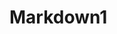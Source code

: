 # Markdown1

<script setup>
import * as d3 from "https://cdn.jsdelivr.net/npm/d3@7/+esm";

const width = 928;
const height = width;
const cx = width * 0.5; // adjust as needed to fit
const cy = height * 0.54; // adjust as needed to fit
const radius = Math.min(width, height) / 2 - 80;

// Create a radial cluster layout. The layout’s first dimension (x)
// is the angle, while the second (y) is the radius.
const tree = d3.cluster()
    .size([2 * Math.PI, radius])
    .separation((a, b) => (a.parent == b.parent ? 1 : 2) / a.depth);

// Sort the tree and apply the layout.
const root = tree(d3.hierarchy(data)
    .sort((a, b) => d3.ascending(a.data.name, b.data.name)));

// Creates the SVG container.
const svg = d3.create("svg")
    .attr("width", width)
    .attr("height", height)
    .attr("viewBox", [-cx, -cy, width, height])
    .attr("style", "width: 100%; height: auto; font: 10px sans-serif;");

// Append links.
svg.append("g")
    .attr("fill", "none")
    .attr("stroke", "#555")
    .attr("stroke-opacity", 0.4)
    .attr("stroke-width", 1.5)
.selectAll()
.data(root.links())
.join("path")
    .attr("d", d3.linkRadial()
        .angle(d => d.x)
        .radius(d => d.y));

// Append nodes.
svg.append("g")
.selectAll()
.data(root.descendants())
.join("circle")
    .attr("transform", d => `rotate(${d.x * 180 / Math.PI - 90}) translate(${d.y},0)`)
    .attr("fill", d => d.children ? "#555" : "#999")
    .attr("r", 2.5);

// Append labels.
svg.append("g")
    .attr("stroke-linejoin", "round")
    .attr("stroke-width", 3)
.selectAll()
.data(root.descendants())
.join("text")
    .attr("transform", d => `rotate(${d.x * 180 / Math.PI - 90}) translate(${d.y},0) rotate(${d.x >= Math.PI ? 180 : 0})`)
    .attr("dy", "0.31em")
    .attr("x", d => d.x < Math.PI === !d.children ? 6 : -6)
    .attr("text-anchor", d => d.x < Math.PI === !d.children ? "start" : "end")
    .attr("paint-order", "stroke")
    .attr("stroke", "white")
    .attr("fill", "currentColor")
    .text(d => d.data.name);

// Append the SVG element.
container.append(svg.node());

data = {
    "name": "reference",
    "type": "folder",
    "children": [
        {
            "name": "API_index.md",
            "type": "file"
        },
        {
            "name": "Atlos",
            "type": "folder",
            "children": [
                {
                    "name": "AtlosDefinitions",
                    "type": "folder",
                    "children": [
                        {
                            "name": "AtlonDefinitions",
                            "type": "folder",
                            "children": [
                                {
                                    "name": "Overview.md",
                                    "type": "file"
                                }
                            ]
                        },
                        {
                            "name": "Overview.md",
                            "type": "file"
                        }
                    ]
                },
                {
                    "name": "AtlosPropositions",
                    "type": "folder",
                    "children": [
                        {
                            "name": "Overview.md",
                            "type": "file"
                        }
                    ]
                },
                {
                    "name": "Overview.md",
                    "type": "file"
                }
            ]
        },
        {
            "name": "Beta",
            "type": "folder",
            "children": [
                {
                    "name": "BetaOverview.md",
                    "type": "file"
                },
                {
                    "name": "BetaPraktik",
                    "type": "folder",
                    "children": [
                        {
                            "name": "BetaDiagram.md",
                            "type": "file"
                        },
                        {
                            "name": "BetaExamples.md",
                            "type": "file"
                        },
                        {
                            "name": "BetaExecution",
                            "type": "folder",
                            "children": [
                                {
                                    "name": "Overview.md",
                                    "type": "file"
                                }
                            ]
                        },
                        {
                            "name": "BetaLingo",
                            "type": "folder",
                            "children": [
                                {
                                    "name": "Overview.md",
                                    "type": "file"
                                }
                            ]
                        },
                        {
                            "name": "BetaPython",
                            "type": "folder",
                            "children": [
                                {
                                    "name": "BetaBlock.md",
                                    "type": "file"
                                },
                                {
                                    "name": "BetaInstance.md",
                                    "type": "file"
                                },
                                {
                                    "name": "BetaMethod.md",
                                    "type": "file"
                                },
                                {
                                    "name": "BetaObject.md",
                                    "type": "file"
                                },
                                {
                                    "name": "BetaString.md",
                                    "type": "file"
                                },
                                {
                                    "name": "CompoundStatements.md",
                                    "type": "file"
                                },
                                {
                                    "name": "DataModel.md",
                                    "type": "file"
                                },
                                {
                                    "name": "ExecutionModel.md",
                                    "type": "file"
                                },
                                {
                                    "name": "Expressions.md",
                                    "type": "file"
                                },
                                {
                                    "name": "FullGrammarSpecification.md",
                                    "type": "file"
                                },
                                {
                                    "name": "ImportSystem.md",
                                    "type": "file"
                                },
                                {
                                    "name": "Introduction.md",
                                    "type": "file"
                                },
                                {
                                    "name": "LexicalAnalysis.md",
                                    "type": "file"
                                },
                                {
                                    "name": "Overview.md",
                                    "type": "file"
                                },
                                {
                                    "name": "SimpleStatements.md",
                                    "type": "file"
                                },
                                {
                                    "name": "TopLevelComponents.md",
                                    "type": "file"
                                }
                            ]
                        },
                        {
                            "name": "BetaVideo",
                            "type": "folder",
                            "children": [
                                {
                                    "name": "Overview.md",
                                    "type": "file"
                                }
                            ]
                        }
                    ]
                },
                {
                    "name": "BetaTeori",
                    "type": "folder",
                    "children": [
                        {
                            "name": "BetaDefinitions",
                            "type": "folder",
                            "children": [
                                {
                                    "name": "Intention",
                                    "type": "folder",
                                    "children": [
                                        {
                                            "name": "Intention.md",
                                            "type": "file"
                                        }
                                    ]
                                },
                                {
                                    "name": "Moment",
                                    "type": "folder",
                                    "children": [
                                        {
                                            "name": "Overview.md",
                                            "type": "file"
                                        }
                                    ]
                                },
                                {
                                    "name": "Sequence",
                                    "type": "folder",
                                    "children": [
                                        {
                                            "name": "Overview.md",
                                            "type": "file"
                                        }
                                    ]
                                }
                            ]
                        },
                        {
                            "name": "BetaFlux.md",
                            "type": "file"
                        },
                        {
                            "name": "BetaPropositions",
                            "type": "folder",
                            "children": [
                                {
                                    "name": "BetaDifficulty",
                                    "type": "folder",
                                    "children": [
                                        {
                                            "name": "BetaComplexity.md",
                                            "type": "file"
                                        },
                                        {
                                            "name": "BetaIntensity.md",
                                            "type": "file"
                                        },
                                        {
                                            "name": "BetaRisk.md",
                                            "type": "file"
                                        },
                                        {
                                            "name": "Overview.md",
                                            "type": "file"
                                        }
                                    ]
                                },
                                {
                                    "name": "BetaKompletion",
                                    "type": "folder",
                                    "children": []
                                },
                                {
                                    "name": "Betomiks",
                                    "type": "folder",
                                    "children": []
                                }
                            ]
                        },
                        {
                            "name": "TeamBeta",
                            "type": "folder",
                            "children": [
                                {
                                    "name": "Overview.md",
                                    "type": "file"
                                }
                            ]
                        }
                    ]
                }
            ]
        },
        {
            "name": "Ekos",
            "type": "folder",
            "children": [
                {
                    "name": "EkosOverview.md",
                    "type": "file"
                },
                {
                    "name": "EkosPraktik",
                    "type": "folder",
                    "children": [
                        {
                            "name": "EkoCompositions",
                            "type": "folder",
                            "children": []
                        },
                        {
                            "name": "EkoError",
                            "type": "folder",
                            "children": [
                                {
                                    "name": "Overview.md",
                                    "type": "file"
                                }
                            ]
                        }
                    ]
                },
                {
                    "name": "EkosTeori",
                    "type": "folder",
                    "children": [
                        {
                            "name": "EkosAxioms",
                            "type": "folder",
                            "children": [
                                {
                                    "name": "Overview.md",
                                    "type": "file"
                                }
                            ]
                        },
                        {
                            "name": "EkosDefinitions",
                            "type": "folder",
                            "children": [
                                {
                                    "name": "EkonAtributs",
                                    "type": "folder",
                                    "children": [
                                        {
                                            "name": "EkonAlias.md",
                                            "type": "file"
                                        },
                                        {
                                            "name": "EkonAnalogia.md",
                                            "type": "file"
                                        },
                                        {
                                            "name": "EkonAnatomia.md",
                                            "type": "file"
                                        },
                                        {
                                            "name": "EkonError.md",
                                            "type": "file"
                                        },
                                        {
                                            "name": "EkonFlux.md",
                                            "type": "file"
                                        },
                                        {
                                            "name": "EkonFrekentia.md",
                                            "type": "file"
                                        },
                                        {
                                            "name": "EkonKratos.md",
                                            "type": "file"
                                        },
                                        {
                                            "name": "EkonKrux.md",
                                            "type": "file"
                                        },
                                        {
                                            "name": "EkonKuboi.md",
                                            "type": "file"
                                        },
                                        {
                                            "name": "EkonMorfo.md",
                                            "type": "file"
                                        },
                                        {
                                            "name": "EkonTeknik.md",
                                            "type": "file"
                                        },
                                        {
                                            "name": "EkonTelos.md",
                                            "type": "file"
                                        },
                                        {
                                            "name": "Overview.md",
                                            "type": "file"
                                        }
                                    ]
                                },
                                {
                                    "name": "EkonMetods",
                                    "type": "folder",
                                    "children": [
                                        {
                                            "name": "Overview.md",
                                            "type": "file"
                                        }
                                    ]
                                }
                            ]
                        },
                        {
                            "name": "EkosPropositions",
                            "type": "folder",
                            "children": [
                                {
                                    "name": "Atmosfera",
                                    "type": "folder",
                                    "children": [
                                        {
                                            "name": "AirTemperature.md",
                                            "type": "file"
                                        },
                                        {
                                            "name": "Humidity.md",
                                            "type": "file"
                                        },
                                        {
                                            "name": "Overview.md",
                                            "type": "file"
                                        },
                                        {
                                            "name": "Particulates",
                                            "type": "folder",
                                            "children": [
                                                {
                                                    "name": "Ash.md",
                                                    "type": "file"
                                                },
                                                {
                                                    "name": "Dust.md",
                                                    "type": "file"
                                                },
                                                {
                                                    "name": "Smoke.md",
                                                    "type": "file"
                                                },
                                                {
                                                    "name": "Spores.md",
                                                    "type": "file"
                                                }
                                            ]
                                        },
                                        {
                                            "name": "Precipitation.md",
                                            "type": "file"
                                        },
                                        {
                                            "name": "Wind.md",
                                            "type": "file"
                                        }
                                    ]
                                },
                                {
                                    "name": "Biosfera",
                                    "type": "folder",
                                    "children": [
                                        {
                                            "name": "Dendron",
                                            "type": "folder",
                                            "children": [
                                                {
                                                    "name": "Larix.md",
                                                    "type": "file"
                                                },
                                                {
                                                    "name": "Overview.md",
                                                    "type": "file"
                                                },
                                                {
                                                    "name": "Picea.md",
                                                    "type": "file"
                                                },
                                                {
                                                    "name": "Pinus.md",
                                                    "type": "file"
                                                },
                                                {
                                                    "name": "Pseudotsuga.md",
                                                    "type": "file"
                                                },
                                                {
                                                    "name": "Quercus.md",
                                                    "type": "file"
                                                },
                                                {
                                                    "name": "Thuja.md",
                                                    "type": "file"
                                                },
                                                {
                                                    "name": "Tsuga.md",
                                                    "type": "file"
                                                }
                                            ]
                                        },
                                        {
                                            "name": "Fauna",
                                            "type": "folder",
                                            "children": [
                                                {
                                                    "name": "Overview.md",
                                                    "type": "file"
                                                }
                                            ]
                                        },
                                        {
                                            "name": "Flora",
                                            "type": "folder",
                                            "children": [
                                                {
                                                    "name": "Abies.md",
                                                    "type": "file"
                                                },
                                                {
                                                    "name": "Bryophyta.md",
                                                    "type": "file"
                                                },
                                                {
                                                    "name": "BurntLand.md",
                                                    "type": "file"
                                                },
                                                {
                                                    "name": "CropTree.md",
                                                    "type": "file"
                                                },
                                                {
                                                    "name": "Flower.md",
                                                    "type": "file"
                                                },
                                                {
                                                    "name": "Log.md",
                                                    "type": "file"
                                                },
                                                {
                                                    "name": "Overview.md",
                                                    "type": "file"
                                                },
                                                {
                                                    "name": "Poales.md",
                                                    "type": "file"
                                                },
                                                {
                                                    "name": "RiparianZone.md",
                                                    "type": "file"
                                                },
                                                {
                                                    "name": "Slash",
                                                    "type": "folder",
                                                    "children": [
                                                        {
                                                            "name": "BurnPileSlash.md",
                                                            "type": "file"
                                                        },
                                                        {
                                                            "name": "HighSlash.md",
                                                            "type": "file"
                                                        },
                                                        {
                                                            "name": "LowSlash.md",
                                                            "type": "file"
                                                        },
                                                        {
                                                            "name": "Overview.md",
                                                            "type": "file"
                                                        },
                                                        {
                                                            "name": "WetSlash.md",
                                                            "type": "file"
                                                        }
                                                    ]
                                                },
                                                {
                                                    "name": "Stump.md",
                                                    "type": "file"
                                                }
                                            ]
                                        }
                                    ]
                                },
                                {
                                    "name": "EkosZone",
                                    "type": "folder",
                                    "children": [
                                        {
                                            "name": "Overview.md",
                                            "type": "file"
                                        }
                                    ]
                                },
                                {
                                    "name": "Ergosfera",
                                    "type": "folder",
                                    "children": [
                                        {
                                            "name": "Overview.md",
                                            "type": "file"
                                        },
                                        {
                                            "name": "Prep",
                                            "type": "folder",
                                            "children": [
                                                {
                                                    "name": "BurnPit.md",
                                                    "type": "file"
                                                },
                                                {
                                                    "name": "MoundPrep.md",
                                                    "type": "file"
                                                },
                                                {
                                                    "name": "Overview.md",
                                                    "type": "file"
                                                },
                                                {
                                                    "name": "SkreefPrep.md",
                                                    "type": "file"
                                                },
                                                {
                                                    "name": "TrenchPrep.md",
                                                    "type": "file"
                                                }
                                            ]
                                        },
                                        {
                                            "name": "Road.md",
                                            "type": "file"
                                        }
                                    ]
                                },
                                {
                                    "name": "FloraDensity",
                                    "type": "folder",
                                    "children": [
                                        {
                                            "name": "Overview.md",
                                            "type": "file"
                                        }
                                    ]
                                },
                                {
                                    "name": "Geomorfologia",
                                    "type": "folder",
                                    "children": [
                                        {
                                            "name": "Flat.md",
                                            "type": "file"
                                        },
                                        {
                                            "name": "Incline.md",
                                            "type": "file"
                                        },
                                        {
                                            "name": "Overview.md",
                                            "type": "file"
                                        },
                                        {
                                            "name": "Valley.md",
                                            "type": "file"
                                        }
                                    ]
                                },
                                {
                                    "name": "Helios",
                                    "type": "folder",
                                    "children": [
                                        {
                                            "name": "Overview.md",
                                            "type": "file"
                                        }
                                    ]
                                },
                                {
                                    "name": "Hidrosfera",
                                    "type": "folder",
                                    "children": [
                                        {
                                            "name": "GroundWater.md",
                                            "type": "file"
                                        },
                                        {
                                            "name": "MovingWater.md",
                                            "type": "file"
                                        },
                                        {
                                            "name": "Overview.md",
                                            "type": "file"
                                        },
                                        {
                                            "name": "Pond.md",
                                            "type": "file"
                                        },
                                        {
                                            "name": "Puddle.md",
                                            "type": "file"
                                        }
                                    ]
                                },
                                {
                                    "name": "Litosfera",
                                    "type": "folder",
                                    "children": [
                                        {
                                            "name": "Overview.md",
                                            "type": "file"
                                        },
                                        {
                                            "name": "RockCap.md",
                                            "type": "file"
                                        }
                                    ]
                                },
                                {
                                    "name": "Pedosfera",
                                    "type": "folder",
                                    "children": [
                                        {
                                            "name": "DrySoil.md",
                                            "type": "file"
                                        },
                                        {
                                            "name": "Erosion",
                                            "type": "folder",
                                            "children": [
                                                {
                                                    "name": "Overview.md",
                                                    "type": "file"
                                                }
                                            ]
                                        },
                                        {
                                            "name": "IceSoil.md",
                                            "type": "file"
                                        },
                                        {
                                            "name": "MaterialModifiers",
                                            "type": "folder",
                                            "children": [
                                                {
                                                    "name": "BoulderSoil.md",
                                                    "type": "file"
                                                },
                                                {
                                                    "name": "ClaySoil.md",
                                                    "type": "file"
                                                },
                                                {
                                                    "name": "CobbleSoil.md",
                                                    "type": "file"
                                                },
                                                {
                                                    "name": "PebbleSoil.md",
                                                    "type": "file"
                                                },
                                                {
                                                    "name": "RubbleSoil.md",
                                                    "type": "file"
                                                },
                                                {
                                                    "name": "SandSoil.md",
                                                    "type": "file"
                                                },
                                                {
                                                    "name": "SiltSoil.md",
                                                    "type": "file"
                                                }
                                            ]
                                        },
                                        {
                                            "name": "MineralSoil.md",
                                            "type": "file"
                                        },
                                        {
                                            "name": "Overview.md",
                                            "type": "file"
                                        },
                                        {
                                            "name": "RedRotSoil.md",
                                            "type": "file"
                                        },
                                        {
                                            "name": "SoilFiber",
                                            "type": "folder",
                                            "children": [
                                                {
                                                    "name": "FibricSoil.md",
                                                    "type": "file"
                                                },
                                                {
                                                    "name": "HumicSoil.md",
                                                    "type": "file"
                                                },
                                                {
                                                    "name": "MesicSoil.md",
                                                    "type": "file"
                                                },
                                                {
                                                    "name": "WoodySoil.md",
                                                    "type": "file"
                                                }
                                            ]
                                        },
                                        {
                                            "name": "SubjectiveSoil.md",
                                            "type": "file"
                                        },
                                        {
                                            "name": "WetSoil.md",
                                            "type": "file"
                                        }
                                    ]
                                },
                                {
                                    "name": "Tracking",
                                    "type": "folder",
                                    "children": [
                                        {
                                            "name": "DiscernSigns.md",
                                            "type": "file"
                                        },
                                        {
                                            "name": "Overview.md",
                                            "type": "file"
                                        }
                                    ]
                                }
                            ]
                        },
                        {
                            "name": "EkosSimbols",
                            "type": "folder",
                            "children": [
                                {
                                    "name": "Overview.md",
                                    "type": "file"
                                }
                            ]
                        }
                    ]
                }
            ]
        },
        {
            "name": "Ergos",
            "type": "folder",
            "children": [
                {
                    "name": "ErgosOverview.md",
                    "type": "file"
                },
                {
                    "name": "ErgosPraktik",
                    "type": "folder",
                    "children": []
                },
                {
                    "name": "ErgosTeori",
                    "type": "folder",
                    "children": [
                        {
                            "name": "ErgosElements",
                            "type": "folder",
                            "children": [
                                {
                                    "name": "ErgosAxiom.md",
                                    "type": "file"
                                },
                                {
                                    "name": "ErgosDefinitions",
                                    "type": "folder",
                                    "children": [
                                        {
                                            "name": "Dendron",
                                            "type": "folder",
                                            "children": [
                                                {
                                                    "name": "Overview.md",
                                                    "type": "file"
                                                },
                                                {
                                                    "name": "UnitPrice",
                                                    "type": "folder",
                                                    "children": []
                                                }
                                            ]
                                        },
                                        {
                                            "name": "Erg",
                                            "type": "folder",
                                            "children": [
                                                {
                                                    "name": "Overview.md",
                                                    "type": "file"
                                                }
                                            ]
                                        },
                                        {
                                            "name": "ErgonAtributs",
                                            "type": "folder",
                                            "children": [
                                                {
                                                    "name": "ErgonAlias.md",
                                                    "type": "file"
                                                },
                                                {
                                                    "name": "ErgonAnalogia.md",
                                                    "type": "file"
                                                },
                                                {
                                                    "name": "ErgonAnatomia.md",
                                                    "type": "file"
                                                },
                                                {
                                                    "name": "ErgonError.md",
                                                    "type": "file"
                                                },
                                                {
                                                    "name": "ErgonFlux.md",
                                                    "type": "file"
                                                },
                                                {
                                                    "name": "ErgonFrekentia.md",
                                                    "type": "file"
                                                },
                                                {
                                                    "name": "ErgonKratos.md",
                                                    "type": "file"
                                                },
                                                {
                                                    "name": "ErgonKrux.md",
                                                    "type": "file"
                                                },
                                                {
                                                    "name": "ErgonKuboi.md",
                                                    "type": "file"
                                                },
                                                {
                                                    "name": "ErgonMorfo.md",
                                                    "type": "file"
                                                },
                                                {
                                                    "name": "ErgonTeknik.md",
                                                    "type": "file"
                                                },
                                                {
                                                    "name": "ErgonTelos.md",
                                                    "type": "file"
                                                },
                                                {
                                                    "name": "Overview.md",
                                                    "type": "file"
                                                }
                                            ]
                                        },
                                        {
                                            "name": "ErgonMetods",
                                            "type": "folder",
                                            "children": [
                                                {
                                                    "name": "Overview.md",
                                                    "type": "file"
                                                }
                                            ]
                                        },
                                        {
                                            "name": "Instrument",
                                            "type": "folder",
                                            "children": [
                                                {
                                                    "name": "Boot",
                                                    "type": "folder",
                                                    "children": [
                                                        {
                                                            "name": "BootDefinitions",
                                                            "type": "folder",
                                                            "children": [
                                                                {
                                                                    "name": "Overview.md",
                                                                    "type": "file"
                                                                }
                                                            ]
                                                        },
                                                        {
                                                            "name": "Overview.md",
                                                            "type": "file"
                                                        }
                                                    ]
                                                },
                                                {
                                                    "name": "Bottle",
                                                    "type": "folder",
                                                    "children": [
                                                        {
                                                            "name": "BottleDefinitions",
                                                            "type": "folder",
                                                            "children": [
                                                                {
                                                                    "name": "Overview.md",
                                                                    "type": "file"
                                                                }
                                                            ]
                                                        },
                                                        {
                                                            "name": "Overview.md",
                                                            "type": "file"
                                                        }
                                                    ]
                                                },
                                                {
                                                    "name": "Box",
                                                    "type": "folder",
                                                    "children": [
                                                        {
                                                            "name": "BoxDefinitions",
                                                            "type": "folder",
                                                            "children": [
                                                                {
                                                                    "name": "Overview.md",
                                                                    "type": "file"
                                                                }
                                                            ]
                                                        },
                                                        {
                                                            "name": "Overview.md",
                                                            "type": "file"
                                                        }
                                                    ]
                                                },
                                                {
                                                    "name": "Bundle",
                                                    "type": "folder",
                                                    "children": [
                                                        {
                                                            "name": "BundleDefinitions",
                                                            "type": "folder",
                                                            "children": [
                                                                {
                                                                    "name": "Overview.md",
                                                                    "type": "file"
                                                                }
                                                            ]
                                                        },
                                                        {
                                                            "name": "Overview.md",
                                                            "type": "file"
                                                        }
                                                    ]
                                                },
                                                {
                                                    "name": "Doru",
                                                    "type": "folder",
                                                    "children": [
                                                        {
                                                            "name": "DoruDefinitions",
                                                            "type": "folder",
                                                            "children": [
                                                                {
                                                                    "name": "Overview.md",
                                                                    "type": "file"
                                                                }
                                                            ]
                                                        },
                                                        {
                                                            "name": "Overview.md",
                                                            "type": "file"
                                                        }
                                                    ]
                                                },
                                                {
                                                    "name": "Glove",
                                                    "type": "folder",
                                                    "children": [
                                                        {
                                                            "name": "GloveDefinitions",
                                                            "type": "folder",
                                                            "children": [
                                                                {
                                                                    "name": "Overview.md",
                                                                    "type": "file"
                                                                }
                                                            ]
                                                        },
                                                        {
                                                            "name": "Overview.md",
                                                            "type": "file"
                                                        }
                                                    ]
                                                },
                                                {
                                                    "name": "Karabiner",
                                                    "type": "folder",
                                                    "children": [
                                                        {
                                                            "name": "KarabinerDefinitions",
                                                            "type": "folder",
                                                            "children": [
                                                                {
                                                                    "name": "Overview.md",
                                                                    "type": "file"
                                                                }
                                                            ]
                                                        },
                                                        {
                                                            "name": "Overview.md",
                                                            "type": "file"
                                                        }
                                                    ]
                                                },
                                                {
                                                    "name": "Kit",
                                                    "type": "folder",
                                                    "children": [
                                                        {
                                                            "name": "Overview.md",
                                                            "type": "file"
                                                        }
                                                    ]
                                                },
                                                {
                                                    "name": "Marka",
                                                    "type": "folder",
                                                    "children": [
                                                        {
                                                            "name": "Overview.md",
                                                            "type": "file"
                                                        }
                                                    ]
                                                },
                                                {
                                                    "name": "Plantafor",
                                                    "type": "folder",
                                                    "children": [
                                                        {
                                                            "name": "Overview.md",
                                                            "type": "file"
                                                        },
                                                        {
                                                            "name": "PlantaforDefinitions",
                                                            "type": "folder",
                                                            "children": [
                                                                {
                                                                    "name": "Overview.md",
                                                                    "type": "file"
                                                                },
                                                                {
                                                                    "name": "PlantaforKontakts",
                                                                    "type": "folder",
                                                                    "children": [
                                                                        {
                                                                            "name": "BagKontakt.md",
                                                                            "type": "file"
                                                                        },
                                                                        {
                                                                            "name": "BuckleKontakt.md",
                                                                            "type": "file"
                                                                        },
                                                                        {
                                                                            "name": "StrapKontakt.md",
                                                                            "type": "file"
                                                                        }
                                                                    ]
                                                                }
                                                            ]
                                                        }
                                                    ]
                                                },
                                                {
                                                    "name": "Radior",
                                                    "type": "folder",
                                                    "children": [
                                                        {
                                                            "name": "Overview.md",
                                                            "type": "file"
                                                        },
                                                        {
                                                            "name": "RadiorDefinitions",
                                                            "type": "folder",
                                                            "children": [
                                                                {
                                                                    "name": "Overview.md",
                                                                    "type": "file"
                                                                }
                                                            ]
                                                        }
                                                    ]
                                                },
                                                {
                                                    "name": "Repair",
                                                    "type": "folder",
                                                    "children": [
                                                        {
                                                            "name": "Frase",
                                                            "type": "folder",
                                                            "children": [
                                                                {
                                                                    "name": "SewingFrase.md",
                                                                    "type": "file"
                                                                }
                                                            ]
                                                        },
                                                        {
                                                            "name": "Overview.md",
                                                            "type": "file"
                                                        },
                                                        {
                                                            "name": "RepairDefinitions",
                                                            "type": "folder",
                                                            "children": [
                                                                {
                                                                    "name": "Overview.md",
                                                                    "type": "file"
                                                                }
                                                            ]
                                                        },
                                                        {
                                                            "name": "RepairError.md",
                                                            "type": "file"
                                                        }
                                                    ]
                                                },
                                                {
                                                    "name": "Rope",
                                                    "type": "folder",
                                                    "children": [
                                                        {
                                                            "name": "Frase",
                                                            "type": "folder",
                                                            "children": []
                                                        },
                                                        {
                                                            "name": "Overview.md",
                                                            "type": "file"
                                                        },
                                                        {
                                                            "name": "RopeError.md",
                                                            "type": "file"
                                                        }
                                                    ]
                                                },
                                                {
                                                    "name": "Spade",
                                                    "type": "folder",
                                                    "children": [
                                                        {
                                                            "name": "Overview.md",
                                                            "type": "file"
                                                        },
                                                        {
                                                            "name": "SpadeError.md",
                                                            "type": "file"
                                                        }
                                                    ]
                                                },
                                                {
                                                    "name": "Tibior",
                                                    "type": "folder",
                                                    "children": [
                                                        {
                                                            "name": "Overview.md",
                                                            "type": "file"
                                                        }
                                                    ]
                                                }
                                            ]
                                        },
                                        {
                                            "name": "Kompletion",
                                            "type": "folder",
                                            "children": [
                                                {
                                                    "name": "Overview.md",
                                                    "type": "file"
                                                }
                                            ]
                                        },
                                        {
                                            "name": "Overview.md",
                                            "type": "file"
                                        }
                                    ]
                                },
                                {
                                    "name": "ErgosPropositions",
                                    "type": "folder",
                                    "children": [
                                        {
                                            "name": "ErgosProblem",
                                            "type": "folder",
                                            "children": []
                                        },
                                        {
                                            "name": "ErgosTeorem",
                                            "type": "folder",
                                            "children": [
                                                {
                                                    "name": "ErgosFlora",
                                                    "type": "folder",
                                                    "children": [
                                                        {
                                                            "name": "Overview.md",
                                                            "type": "file"
                                                        }
                                                    ]
                                                },
                                                {
                                                    "name": "ErgosTime",
                                                    "type": "folder",
                                                    "children": [
                                                        {
                                                            "name": "Break",
                                                            "type": "folder",
                                                            "children": []
                                                        },
                                                        {
                                                            "name": "Season",
                                                            "type": "folder",
                                                            "children": []
                                                        },
                                                        {
                                                            "name": "Shift",
                                                            "type": "folder",
                                                            "children": []
                                                        },
                                                        {
                                                            "name": "Workday",
                                                            "type": "folder",
                                                            "children": [
                                                                {
                                                                    "name": "DropOff.md",
                                                                    "type": "file"
                                                                },
                                                                {
                                                                    "name": "Overview.md",
                                                                    "type": "file"
                                                                },
                                                                {
                                                                    "name": "PickUp.md",
                                                                    "type": "file"
                                                                }
                                                            ]
                                                        }
                                                    ]
                                                },
                                                {
                                                    "name": "ErgosZone",
                                                    "type": "folder",
                                                    "children": [
                                                        {
                                                            "name": "Block",
                                                            "type": "folder",
                                                            "children": [
                                                                {
                                                                    "name": "FillBlock.md",
                                                                    "type": "file"
                                                                },
                                                                {
                                                                    "name": "Overview.md",
                                                                    "type": "file"
                                                                }
                                                            ]
                                                        },
                                                        {
                                                            "name": "Div",
                                                            "type": "folder",
                                                            "children": [
                                                                {
                                                                    "name": "Overview.md",
                                                                    "type": "file"
                                                                }
                                                            ]
                                                        },
                                                        {
                                                            "name": "Overview.md",
                                                            "type": "file"
                                                        },
                                                        {
                                                            "name": "Piece",
                                                            "type": "folder",
                                                            "children": [
                                                                {
                                                                    "name": "Overview.md",
                                                                    "type": "file"
                                                                }
                                                            ]
                                                        },
                                                        {
                                                            "name": "Site",
                                                            "type": "folder",
                                                            "children": [
                                                                {
                                                                    "name": "Overview.md",
                                                                    "type": "file"
                                                                },
                                                                {
                                                                    "name": "SiteDensity",
                                                                    "type": "folder",
                                                                    "children": [
                                                                        {
                                                                            "name": "4Density.md",
                                                                            "type": "file"
                                                                        },
                                                                        {
                                                                            "name": "5Density.md",
                                                                            "type": "file"
                                                                        },
                                                                        {
                                                                            "name": "6Density.md",
                                                                            "type": "file"
                                                                        },
                                                                        {
                                                                            "name": "7Density.md",
                                                                            "type": "file"
                                                                        },
                                                                        {
                                                                            "name": "8Density.md",
                                                                            "type": "file"
                                                                        },
                                                                        {
                                                                            "name": "9Density.md",
                                                                            "type": "file"
                                                                        },
                                                                        {
                                                                            "name": "Overview.md",
                                                                            "type": "file"
                                                                        }
                                                                    ]
                                                                },
                                                                {
                                                                    "name": "SiteProximity",
                                                                    "type": "folder",
                                                                    "children": [
                                                                        {
                                                                            "name": "MaximumProximity.md",
                                                                            "type": "file"
                                                                        },
                                                                        {
                                                                            "name": "MinimumProximity.md",
                                                                            "type": "file"
                                                                        },
                                                                        {
                                                                            "name": "OptimalProximity.md",
                                                                            "type": "file"
                                                                        },
                                                                        {
                                                                            "name": "Overview.md",
                                                                            "type": "file"
                                                                        }
                                                                    ]
                                                                }
                                                            ]
                                                        },
                                                        {
                                                            "name": "Specs",
                                                            "type": "folder",
                                                            "children": []
                                                        }
                                                    ]
                                                },
                                                {
                                                    "name": "KompletaTeorem",
                                                    "type": "folder",
                                                    "children": [
                                                        {
                                                            "name": "ModifySiteDensity",
                                                            "type": "folder",
                                                            "children": [
                                                                {
                                                                    "name": "DecreaseSiteDensity.md",
                                                                    "type": "file"
                                                                },
                                                                {
                                                                    "name": "IncreaseSiteDensity.md",
                                                                    "type": "file"
                                                                }
                                                            ]
                                                        },
                                                        {
                                                            "name": "ObstacleKompleta",
                                                            "type": "folder",
                                                            "children": [
                                                                {
                                                                    "name": "Overview.md",
                                                                    "type": "file"
                                                                }
                                                            ]
                                                        },
                                                        {
                                                            "name": "Overview.md",
                                                            "type": "file"
                                                        },
                                                        {
                                                            "name": "TeamKompleta",
                                                            "type": "folder",
                                                            "children": [
                                                                {
                                                                    "name": "BouncingKompleta.md",
                                                                    "type": "file"
                                                                },
                                                                {
                                                                    "name": "CrossingKompleta.md",
                                                                    "type": "file"
                                                                },
                                                                {
                                                                    "name": "Overview.md",
                                                                    "type": "file"
                                                                }
                                                            ]
                                                        },
                                                        {
                                                            "name": "TimeConstraint",
                                                            "type": "folder",
                                                            "children": [
                                                                {
                                                                    "name": "Overview.md",
                                                                    "type": "file"
                                                                }
                                                            ]
                                                        },
                                                        {
                                                            "name": "ZoneKompleta",
                                                            "type": "folder",
                                                            "children": [
                                                                {
                                                                    "name": "ApogeeKompletion.md",
                                                                    "type": "file"
                                                                },
                                                                {
                                                                    "name": "DivKompleta.md",
                                                                    "type": "file"
                                                                },
                                                                {
                                                                    "name": "OpenEndedKompleta.md",
                                                                    "type": "file"
                                                                },
                                                                {
                                                                    "name": "Overview.md",
                                                                    "type": "file"
                                                                },
                                                                {
                                                                    "name": "ParaBorderKompleta.md",
                                                                    "type": "file"
                                                                },
                                                                {
                                                                    "name": "PerimeterKompleta.md",
                                                                    "type": "file"
                                                                },
                                                                {
                                                                    "name": "StraigtenKompleta.md",
                                                                    "type": "file"
                                                                }
                                                            ]
                                                        }
                                                    ]
                                                },
                                                {
                                                    "name": "Synergy",
                                                    "type": "folder",
                                                    "children": [
                                                        {
                                                            "name": "Overview.md",
                                                            "type": "file"
                                                        }
                                                    ]
                                                }
                                            ]
                                        },
                                        {
                                            "name": "Overview.md",
                                            "type": "file"
                                        }
                                    ]
                                }
                            ]
                        },
                        {
                            "name": "Overview.md",
                            "type": "file"
                        }
                    ]
                }
            ]
        },
        {
            "name": "Fisik",
            "type": "folder",
            "children": [
                {
                    "name": "FisikDefinitions",
                    "type": "folder",
                    "children": [
                        {
                            "name": "Collision.md",
                            "type": "file"
                        },
                        {
                            "name": "Force.md",
                            "type": "file"
                        },
                        {
                            "name": "Friction.md",
                            "type": "file"
                        },
                        {
                            "name": "Gravity.md",
                            "type": "file"
                        },
                        {
                            "name": "Inertia.md",
                            "type": "file"
                        },
                        {
                            "name": "Overview.md",
                            "type": "file"
                        }
                    ]
                },
                {
                    "name": "FisikPropositions",
                    "type": "folder",
                    "children": [
                        {
                            "name": "Overview.md",
                            "type": "file"
                        }
                    ]
                },
                {
                    "name": "Overview.md",
                    "type": "file"
                }
            ]
        },
        {
            "name": "Lexikon.md",
            "type": "file"
        },
        {
            "name": "Mooves",
            "type": "folder",
            "children": [
                {
                    "name": "MoovesOverview.md",
                    "type": "file"
                },
                {
                    "name": "MoovesPraktik",
                    "type": "folder",
                    "children": [
                        {
                            "name": "MoovesCompositions",
                            "type": "folder",
                            "children": [
                                {
                                    "name": "Frase",
                                    "type": "folder",
                                    "children": [
                                        {
                                            "name": "Overview.md",
                                            "type": "file"
                                        }
                                    ]
                                }
                            ]
                        },
                        {
                            "name": "MoovesError",
                            "type": "folder",
                            "children": [
                                {
                                    "name": "Overview.md",
                                    "type": "file"
                                }
                            ]
                        },
                        {
                            "name": "Overview.md",
                            "type": "file"
                        }
                    ]
                },
                {
                    "name": "MoovesTeori",
                    "type": "folder",
                    "children": [
                        {
                            "name": "MoovesAxioms",
                            "type": "folder",
                            "children": [
                                {
                                    "name": "Overview.md",
                                    "type": "file"
                                }
                            ]
                        },
                        {
                            "name": "MoovesDefinitions",
                            "type": "folder",
                            "children": [
                                {
                                    "name": "Kontakt.md",
                                    "type": "file"
                                },
                                {
                                    "name": "MooveAtributsDefinitions",
                                    "type": "folder",
                                    "children": [
                                        {
                                            "name": "MooveAlias.md",
                                            "type": "file"
                                        },
                                        {
                                            "name": "MooveAnalogia.md",
                                            "type": "file"
                                        },
                                        {
                                            "name": "MooveAnatomia.md",
                                            "type": "file"
                                        },
                                        {
                                            "name": "MooveError.md",
                                            "type": "file"
                                        },
                                        {
                                            "name": "MooveFlux.md",
                                            "type": "file"
                                        },
                                        {
                                            "name": "MooveFrekentia.md",
                                            "type": "file"
                                        },
                                        {
                                            "name": "MooveKratos.md",
                                            "type": "file"
                                        },
                                        {
                                            "name": "MooveKrux.md",
                                            "type": "file"
                                        },
                                        {
                                            "name": "MooveKuboi.md",
                                            "type": "file"
                                        },
                                        {
                                            "name": "MooveMorfo.md",
                                            "type": "file"
                                        },
                                        {
                                            "name": "MooveTeknik.md",
                                            "type": "file"
                                        },
                                        {
                                            "name": "MooveTelos.md",
                                            "type": "file"
                                        },
                                        {
                                            "name": "Overview.md",
                                            "type": "file"
                                        }
                                    ]
                                },
                                {
                                    "name": "MooveMetodsDefinitions",
                                    "type": "folder",
                                    "children": [
                                        {
                                            "name": "MooveMetods.md",
                                            "type": "file"
                                        }
                                    ]
                                },
                                {
                                    "name": "MoovesDirectionDefinitions",
                                    "type": "folder",
                                    "children": [
                                        {
                                            "name": "AnteriorDirection.md",
                                            "type": "file"
                                        },
                                        {
                                            "name": "DistalDirection.md",
                                            "type": "file"
                                        },
                                        {
                                            "name": "LateralDirection.md",
                                            "type": "file"
                                        },
                                        {
                                            "name": "MedialDirection.md",
                                            "type": "file"
                                        },
                                        {
                                            "name": "PosteriorDirection.md",
                                            "type": "file"
                                        },
                                        {
                                            "name": "ProximalDirection.md",
                                            "type": "file"
                                        }
                                    ]
                                },
                                {
                                    "name": "MoovesPlaneDefinitions",
                                    "type": "folder",
                                    "children": [
                                        {
                                            "name": "FrontalPlane.md",
                                            "type": "file"
                                        },
                                        {
                                            "name": "HorizontalPlane.md",
                                            "type": "file"
                                        },
                                        {
                                            "name": "SagittalPlane.md",
                                            "type": "file"
                                        }
                                    ]
                                },
                                {
                                    "name": "Overview.md",
                                    "type": "file"
                                },
                                {
                                    "name": "Pose.md",
                                    "type": "file"
                                }
                            ]
                        },
                        {
                            "name": "MoovesPropositions",
                            "type": "folder",
                            "children": [
                                {
                                    "name": "MoovesProblems",
                                    "type": "folder",
                                    "children": []
                                },
                                {
                                    "name": "MoovesTeorems",
                                    "type": "folder",
                                    "children": [
                                        {
                                            "name": "AtleteMoovesTeorems",
                                            "type": "folder",
                                            "children": [
                                                {
                                                    "name": "BaseMoovesTeorems",
                                                    "type": "folder",
                                                    "children": [
                                                        {
                                                            "name": "BaseAbduction.md",
                                                            "type": "file"
                                                        },
                                                        {
                                                            "name": "BaseAbsorb.md",
                                                            "type": "file"
                                                        },
                                                        {
                                                            "name": "BaseAdduction.md",
                                                            "type": "file"
                                                        },
                                                        {
                                                            "name": "BaseAma.md",
                                                            "type": "file"
                                                        },
                                                        {
                                                            "name": "BaseDig.md",
                                                            "type": "file"
                                                        },
                                                        {
                                                            "name": "BaseDorsiflexion.md",
                                                            "type": "file"
                                                        },
                                                        {
                                                            "name": "BaseDrag.md",
                                                            "type": "file"
                                                        },
                                                        {
                                                            "name": "BaseError.md",
                                                            "type": "file"
                                                        },
                                                        {
                                                            "name": "BaseEversion.md",
                                                            "type": "file"
                                                        },
                                                        {
                                                            "name": "BaseExRotation.md",
                                                            "type": "file"
                                                        },
                                                        {
                                                            "name": "BaseFlexion.md",
                                                            "type": "file"
                                                        },
                                                        {
                                                            "name": "BaseInRotation.md",
                                                            "type": "file"
                                                        },
                                                        {
                                                            "name": "BaseInversion.md",
                                                            "type": "file"
                                                        },
                                                        {
                                                            "name": "BaseKloseTeorems",
                                                            "type": "folder",
                                                            "children": [
                                                                {
                                                                    "name": "ArchDragKlose.md",
                                                                    "type": "file"
                                                                },
                                                                {
                                                                    "name": "ArchKickKlose.md",
                                                                    "type": "file"
                                                                },
                                                                {
                                                                    "name": "BootArchKlose.md",
                                                                    "type": "file"
                                                                },
                                                                {
                                                                    "name": "BootDragKlose.md",
                                                                    "type": "file"
                                                                },
                                                                {
                                                                    "name": "HeelDragKlose.md",
                                                                    "type": "file"
                                                                },
                                                                {
                                                                    "name": "HeelKickKlose.md",
                                                                    "type": "file"
                                                                },
                                                                {
                                                                    "name": "Overview.md",
                                                                    "type": "file"
                                                                },
                                                                {
                                                                    "name": "ToeDragKlose.md",
                                                                    "type": "file"
                                                                },
                                                                {
                                                                    "name": "ToeKickKlose.md",
                                                                    "type": "file"
                                                                }
                                                            ]
                                                        },
                                                        {
                                                            "name": "BaseKontaktTeorems",
                                                            "type": "folder",
                                                            "children": [
                                                                {
                                                                    "name": "ArchKontakt.md",
                                                                    "type": "file"
                                                                },
                                                                {
                                                                    "name": "DorsiKontakt.md",
                                                                    "type": "file"
                                                                },
                                                                {
                                                                    "name": "FlatKontakt.md",
                                                                    "type": "file"
                                                                },
                                                                {
                                                                    "name": "HeelKontakt.md",
                                                                    "type": "file"
                                                                },
                                                                {
                                                                    "name": "KneeKontakt.md",
                                                                    "type": "file"
                                                                },
                                                                {
                                                                    "name": "LateralKontakt.md",
                                                                    "type": "file"
                                                                },
                                                                {
                                                                    "name": "MedialKontakt.md",
                                                                    "type": "file"
                                                                },
                                                                {
                                                                    "name": "Overview.md",
                                                                    "type": "file"
                                                                },
                                                                {
                                                                    "name": "ToeKontakt.md",
                                                                    "type": "file"
                                                                }
                                                            ]
                                                        },
                                                        {
                                                            "name": "BaseOnda.md",
                                                            "type": "file"
                                                        },
                                                        {
                                                            "name": "BasePop.md",
                                                            "type": "file"
                                                        },
                                                        {
                                                            "name": "BaseSkreef.md",
                                                            "type": "file"
                                                        },
                                                        {
                                                            "name": "Error.md",
                                                            "type": "file"
                                                        },
                                                        {
                                                            "name": "Frase",
                                                            "type": "folder",
                                                            "children": [
                                                                {
                                                                    "name": "Overview.md",
                                                                    "type": "file"
                                                                }
                                                            ]
                                                        },
                                                        {
                                                            "name": "Kneel.md",
                                                            "type": "file"
                                                        },
                                                        {
                                                            "name": "Overview.md",
                                                            "type": "file"
                                                        },
                                                        {
                                                            "name": "PlantarFlexion.md",
                                                            "type": "file"
                                                        },
                                                        {
                                                            "name": "RunStart.md",
                                                            "type": "file"
                                                        },
                                                        {
                                                            "name": "Step.md",
                                                            "type": "file"
                                                        },
                                                        {
                                                            "name": "Stomp.md",
                                                            "type": "file"
                                                        }
                                                    ]
                                                },
                                                {
                                                    "name": "BrazoMoovesTeorems",
                                                    "type": "folder",
                                                    "children": [
                                                        {
                                                            "name": "BrazoAma.md",
                                                            "type": "file"
                                                        },
                                                        {
                                                            "name": "BrazoAmble.md",
                                                            "type": "file"
                                                        },
                                                        {
                                                            "name": "BrazoCompress.md",
                                                            "type": "file"
                                                        },
                                                        {
                                                            "name": "BrazoError.md",
                                                            "type": "file"
                                                        },
                                                        {
                                                            "name": "BrazoExRotation.md",
                                                            "type": "file"
                                                        },
                                                        {
                                                            "name": "BrazoExtension.md",
                                                            "type": "file"
                                                        },
                                                        {
                                                            "name": "BrazoFlexion.md",
                                                            "type": "file"
                                                        },
                                                        {
                                                            "name": "BrazoHook.md",
                                                            "type": "file"
                                                        },
                                                        {
                                                            "name": "BrazoInRotation.md",
                                                            "type": "file"
                                                        },
                                                        {
                                                            "name": "BrazoKontaktTeorems",
                                                            "type": "folder",
                                                            "children": [
                                                                {
                                                                    "name": "BicepsKontakt.md",
                                                                    "type": "file"
                                                                },
                                                                {
                                                                    "name": "DeltoidKontakt.md",
                                                                    "type": "file"
                                                                },
                                                                {
                                                                    "name": "ElbowKontakt.md",
                                                                    "type": "file"
                                                                },
                                                                {
                                                                    "name": "LatissimusKontakt.md",
                                                                    "type": "file"
                                                                },
                                                                {
                                                                    "name": "ScapulaKontakt.md",
                                                                    "type": "file"
                                                                },
                                                                {
                                                                    "name": "TrapeziusKontakt.md",
                                                                    "type": "file"
                                                                },
                                                                {
                                                                    "name": "TricepsKontakt.md",
                                                                    "type": "file"
                                                                }
                                                            ]
                                                        },
                                                        {
                                                            "name": "BrazoLock.md",
                                                            "type": "file"
                                                        },
                                                        {
                                                            "name": "BrazoOnda.md",
                                                            "type": "file"
                                                        },
                                                        {
                                                            "name": "BrazoOrbit.md",
                                                            "type": "file"
                                                        },
                                                        {
                                                            "name": "BrazoPop.md",
                                                            "type": "file"
                                                        },
                                                        {
                                                            "name": "BrazoRockOver.md",
                                                            "type": "file"
                                                        },
                                                        {
                                                            "name": "Frase",
                                                            "type": "folder",
                                                            "children": [
                                                                {
                                                                    "name": "Overview.md",
                                                                    "type": "file"
                                                                }
                                                            ]
                                                        },
                                                        {
                                                            "name": "Overview.md",
                                                            "type": "file"
                                                        }
                                                    ]
                                                },
                                                {
                                                    "name": "HeadMoovesTeorems",
                                                    "type": "folder",
                                                    "children": [
                                                        {
                                                            "name": "FocusLook.md",
                                                            "type": "file"
                                                        },
                                                        {
                                                            "name": "Frase",
                                                            "type": "folder",
                                                            "children": [
                                                                {
                                                                    "name": "Overview.md",
                                                                    "type": "file"
                                                                }
                                                            ]
                                                        },
                                                        {
                                                            "name": "HeadError.md",
                                                            "type": "file"
                                                        },
                                                        {
                                                            "name": "HeadProtraction.md",
                                                            "type": "file"
                                                        },
                                                        {
                                                            "name": "HeadRetraction.md",
                                                            "type": "file"
                                                        },
                                                        {
                                                            "name": "HeadTilt.md",
                                                            "type": "file"
                                                        },
                                                        {
                                                            "name": "ListenTo.md",
                                                            "type": "file"
                                                        },
                                                        {
                                                            "name": "LookAway.md",
                                                            "type": "file"
                                                        },
                                                        {
                                                            "name": "NeckExtension.md",
                                                            "type": "file"
                                                        },
                                                        {
                                                            "name": "NeckFlexion.md",
                                                            "type": "file"
                                                        },
                                                        {
                                                            "name": "Overview.md",
                                                            "type": "file"
                                                        },
                                                        {
                                                            "name": "Speak.md",
                                                            "type": "file"
                                                        }
                                                    ]
                                                },
                                                {
                                                    "name": "KorpoMoovesTeorems",
                                                    "type": "folder",
                                                    "children": [
                                                        {
                                                            "name": "AmbleTeorems",
                                                            "type": "folder",
                                                            "children": [
                                                                {
                                                                    "name": "Amble.md",
                                                                    "type": "file"
                                                                },
                                                                {
                                                                    "name": "BrantaAmble.md",
                                                                    "type": "file"
                                                                },
                                                                {
                                                                    "name": "CrossAmble.md",
                                                                    "type": "file"
                                                                },
                                                                {
                                                                    "name": "InclineWalk.md",
                                                                    "type": "file"
                                                                },
                                                                {
                                                                    "name": "KramponAmble.md",
                                                                    "type": "file"
                                                                }
                                                            ]
                                                        },
                                                        {
                                                            "name": "Breathing.md",
                                                            "type": "file"
                                                        },
                                                        {
                                                            "name": "Crawl.md",
                                                            "type": "file"
                                                        },
                                                        {
                                                            "name": "Crouch.md",
                                                            "type": "file"
                                                        },
                                                        {
                                                            "name": "Fall.md",
                                                            "type": "file"
                                                        },
                                                        {
                                                            "name": "Frase",
                                                            "type": "folder",
                                                            "children": [
                                                                {
                                                                    "name": "Overview.md",
                                                                    "type": "file"
                                                                }
                                                            ]
                                                        },
                                                        {
                                                            "name": "HipHinge.md",
                                                            "type": "file"
                                                        },
                                                        {
                                                            "name": "Jump.md",
                                                            "type": "file"
                                                        },
                                                        {
                                                            "name": "KorpoAbsorb.md",
                                                            "type": "file"
                                                        },
                                                        {
                                                            "name": "KorpoBend.md",
                                                            "type": "file"
                                                        },
                                                        {
                                                            "name": "KorpoError.md",
                                                            "type": "file"
                                                        },
                                                        {
                                                            "name": "KorpoKontakt.md",
                                                            "type": "folder",
                                                            "children": [
                                                                {
                                                                    "name": "AbdominalKontakt.md",
                                                                    "type": "file"
                                                                },
                                                                {
                                                                    "name": "BackKontakt.md",
                                                                    "type": "file"
                                                                }
                                                            ]
                                                        },
                                                        {
                                                            "name": "KorpoLean.md",
                                                            "type": "file"
                                                        },
                                                        {
                                                            "name": "KorpoOrbit.md",
                                                            "type": "file"
                                                        },
                                                        {
                                                            "name": "KorpoPop.md",
                                                            "type": "file"
                                                        },
                                                        {
                                                            "name": "KorpoPosture.md",
                                                            "type": "file"
                                                        },
                                                        {
                                                            "name": "KorpoRotate.md",
                                                            "type": "file"
                                                        },
                                                        {
                                                            "name": "KorpoSlot.md",
                                                            "type": "file"
                                                        },
                                                        {
                                                            "name": "KorpoSpike.md",
                                                            "type": "file"
                                                        },
                                                        {
                                                            "name": "KorpoTangent.md",
                                                            "type": "file"
                                                        },
                                                        {
                                                            "name": "KorpoTwist.md",
                                                            "type": "file"
                                                        },
                                                        {
                                                            "name": "KorpoUnder.md",
                                                            "type": "file"
                                                        },
                                                        {
                                                            "name": "LogWalk.md",
                                                            "type": "file"
                                                        },
                                                        {
                                                            "name": "Overview.md",
                                                            "type": "file"
                                                        },
                                                        {
                                                            "name": "SpineExtension.md",
                                                            "type": "file"
                                                        },
                                                        {
                                                            "name": "SpineFlexion.md",
                                                            "type": "file"
                                                        },
                                                        {
                                                            "name": "Stand.md",
                                                            "type": "file"
                                                        },
                                                        {
                                                            "name": "StandUp.md",
                                                            "type": "file"
                                                        },
                                                        {
                                                            "name": "StepInto.md",
                                                            "type": "file"
                                                        },
                                                        {
                                                            "name": "StepOver.md",
                                                            "type": "file"
                                                        },
                                                        {
                                                            "name": "TrenchWalk.md",
                                                            "type": "file"
                                                        },
                                                        {
                                                            "name": "Trot.md",
                                                            "type": "file"
                                                        }
                                                    ]
                                                },
                                                {
                                                    "name": "ManoMoovesTeorems",
                                                    "type": "folder",
                                                    "children": [
                                                        {
                                                            "name": "BagMano.md",
                                                            "type": "file"
                                                        },
                                                        {
                                                            "name": "BoxMano.md",
                                                            "type": "file"
                                                        },
                                                        {
                                                            "name": "FingerAdduction.md",
                                                            "type": "file"
                                                        },
                                                        {
                                                            "name": "FingerExtension.md",
                                                            "type": "file"
                                                        },
                                                        {
                                                            "name": "FingerFlexion.md",
                                                            "type": "file"
                                                        },
                                                        {
                                                            "name": "Fist.md",
                                                            "type": "file"
                                                        },
                                                        {
                                                            "name": "Frase",
                                                            "type": "folder",
                                                            "children": [
                                                                {
                                                                    "name": "Overview.md",
                                                                    "type": "file"
                                                                }
                                                            ]
                                                        },
                                                        {
                                                            "name": "ManoCompress.md",
                                                            "type": "file"
                                                        },
                                                        {
                                                            "name": "ManoDig.md",
                                                            "type": "file"
                                                        },
                                                        {
                                                            "name": "ManoKloseTeorems",
                                                            "type": "folder",
                                                            "children": [
                                                                {
                                                                    "name": "HammerKlose.md",
                                                                    "type": "file"
                                                                },
                                                                {
                                                                    "name": "ManoDragKlose.md",
                                                                    "type": "file"
                                                                },
                                                                {
                                                                    "name": "Overview.md",
                                                                    "type": "file"
                                                                },
                                                                {
                                                                    "name": "PalmKlose.md",
                                                                    "type": "file"
                                                                },
                                                                {
                                                                    "name": "PunchKlose.md",
                                                                    "type": "file"
                                                                },
                                                                {
                                                                    "name": "SlapKlose.md",
                                                                    "type": "file"
                                                                }
                                                            ]
                                                        },
                                                        {
                                                            "name": "ManoKontaktTeorems",
                                                            "type": "folder",
                                                            "children": [
                                                                {
                                                                    "name": "FingerKontakt.md",
                                                                    "type": "file"
                                                                },
                                                                {
                                                                    "name": "FingertipKontakt.md",
                                                                    "type": "file"
                                                                },
                                                                {
                                                                    "name": "PalmKontakt.md",
                                                                    "type": "file"
                                                                }
                                                            ]
                                                        },
                                                        {
                                                            "name": "ManoLock.md",
                                                            "type": "file"
                                                        },
                                                        {
                                                            "name": "ManoOrbit.md",
                                                            "type": "file"
                                                        },
                                                        {
                                                            "name": "ManoPoke.md",
                                                            "type": "file"
                                                        },
                                                        {
                                                            "name": "ManoPop.md",
                                                            "type": "file"
                                                        },
                                                        {
                                                            "name": "ManoSkreef.md",
                                                            "type": "file"
                                                        },
                                                        {
                                                            "name": "ManoSlide.md",
                                                            "type": "file"
                                                        },
                                                        {
                                                            "name": "Overview.md",
                                                            "type": "file"
                                                        },
                                                        {
                                                            "name": "ThumbAduction.md",
                                                            "type": "file"
                                                        },
                                                        {
                                                            "name": "ThumbExtension.md",
                                                            "type": "file"
                                                        },
                                                        {
                                                            "name": "ThumbFlexion.md",
                                                            "type": "file"
                                                        }
                                                    ]
                                                }
                                            ]
                                        },
                                        {
                                            "name": "EkonMoovesTeorems",
                                            "type": "folder",
                                            "children": [
                                                {
                                                    "name": "FloraMoovesTeorems",
                                                    "type": "folder",
                                                    "children": [
                                                        {
                                                            "name": "BranchMoovesTeorems",
                                                            "type": "folder",
                                                            "children": [
                                                                {
                                                                    "name": "BranchSnap.md",
                                                                    "type": "file"
                                                                },
                                                                {
                                                                    "name": "Overview.md",
                                                                    "type": "file"
                                                                }
                                                            ]
                                                        },
                                                        {
                                                            "name": "FloraBlock.md",
                                                            "type": "file"
                                                        },
                                                        {
                                                            "name": "FloraCatch.md",
                                                            "type": "file"
                                                        },
                                                        {
                                                            "name": "FloraError.md",
                                                            "type": "file"
                                                        },
                                                        {
                                                            "name": "FloraFold.md",
                                                            "type": "file"
                                                        },
                                                        {
                                                            "name": "FloraMachete.md",
                                                            "type": "file"
                                                        },
                                                        {
                                                            "name": "FloraMano.md",
                                                            "type": "file"
                                                        },
                                                        {
                                                            "name": "FloraParry.md",
                                                            "type": "file"
                                                        },
                                                        {
                                                            "name": "FloraPassage.md",
                                                            "type": "file"
                                                        },
                                                        {
                                                            "name": "FloraPop.md",
                                                            "type": "file"
                                                        },
                                                        {
                                                            "name": "FloraSnap.md",
                                                            "type": "file"
                                                        },
                                                        {
                                                            "name": "Frase",
                                                            "type": "folder",
                                                            "children": [
                                                                {
                                                                    "name": "Overview.md",
                                                                    "type": "file"
                                                                }
                                                            ]
                                                        },
                                                        {
                                                            "name": "LogLaunch.md",
                                                            "type": "file"
                                                        },
                                                        {
                                                            "name": "Overview.md",
                                                            "type": "file"
                                                        },
                                                        {
                                                            "name": "TrunkMoove.md",
                                                            "type": "file"
                                                        },
                                                        {
                                                            "name": "TrunkMoovesTeorems",
                                                            "type": "folder",
                                                            "children": [
                                                                {
                                                                    "name": "Overview.md",
                                                                    "type": "file"
                                                                }
                                                            ]
                                                        }
                                                    ]
                                                },
                                                {
                                                    "name": "Overview.md",
                                                    "type": "file"
                                                }
                                            ]
                                        },
                                        {
                                            "name": "ErgonMoovesTeorems",
                                            "type": "folder",
                                            "children": [
                                                {
                                                    "name": "BootMoovesTeorems",
                                                    "type": "folder",
                                                    "children": [
                                                        {
                                                            "name": "BootError.md",
                                                            "type": "file"
                                                        },
                                                        {
                                                            "name": "BootMano.md",
                                                            "type": "file"
                                                        },
                                                        {
                                                            "name": "BootPreservation.md",
                                                            "type": "file"
                                                        },
                                                        {
                                                            "name": "Frase",
                                                            "type": "folder",
                                                            "children": [
                                                                {
                                                                    "name": "BootOff.md",
                                                                    "type": "file"
                                                                },
                                                                {
                                                                    "name": "BootOn.md",
                                                                    "type": "file"
                                                                },
                                                                {
                                                                    "name": "LaceLoosen.md",
                                                                    "type": "file"
                                                                },
                                                                {
                                                                    "name": "LaceTighten.md",
                                                                    "type": "file"
                                                                },
                                                                {
                                                                    "name": "Overview.md",
                                                                    "type": "file"
                                                                }
                                                            ]
                                                        },
                                                        {
                                                            "name": "LaceMoove.md",
                                                            "type": "file"
                                                        },
                                                        {
                                                            "name": "Overview.md",
                                                            "type": "file"
                                                        }
                                                    ]
                                                },
                                                {
                                                    "name": "BottleMoovesTeorems",
                                                    "type": "folder",
                                                    "children": [
                                                        {
                                                            "name": "BottleClean.md",
                                                            "type": "file"
                                                        },
                                                        {
                                                            "name": "BottleDrink.md",
                                                            "type": "file"
                                                        },
                                                        {
                                                            "name": "BottleFill.md",
                                                            "type": "file"
                                                        },
                                                        {
                                                            "name": "Overview.md",
                                                            "type": "file"
                                                        }
                                                    ]
                                                },
                                                {
                                                    "name": "BoxMoovesTeorems",
                                                    "type": "folder",
                                                    "children": [
                                                        {
                                                            "name": "BoxConstruct.md",
                                                            "type": "file"
                                                        },
                                                        {
                                                            "name": "BoxError.md",
                                                            "type": "file"
                                                        },
                                                        {
                                                            "name": "BoxLift.md",
                                                            "type": "file"
                                                        },
                                                        {
                                                            "name": "BoxLock.md",
                                                            "type": "file"
                                                        },
                                                        {
                                                            "name": "BoxMano.md",
                                                            "type": "file"
                                                        },
                                                        {
                                                            "name": "BoxPop.md",
                                                            "type": "file"
                                                        },
                                                        {
                                                            "name": "BoxSlide.md",
                                                            "type": "file"
                                                        },
                                                        {
                                                            "name": "BoxTransport.md",
                                                            "type": "file"
                                                        },
                                                        {
                                                            "name": "Frase",
                                                            "type": "folder",
                                                            "children": [
                                                                {
                                                                    "name": "BoxStack.md",
                                                                    "type": "file"
                                                                },
                                                                {
                                                                    "name": "Overview.md",
                                                                    "type": "file"
                                                                }
                                                            ]
                                                        },
                                                        {
                                                            "name": "Overview.md",
                                                            "type": "file"
                                                        }
                                                    ]
                                                },
                                                {
                                                    "name": "BundleMoovesTeorems",
                                                    "type": "folder",
                                                    "children": [
                                                        {
                                                            "name": "BundleError.md",
                                                            "type": "file"
                                                        },
                                                        {
                                                            "name": "BundleMano.md",
                                                            "type": "file"
                                                        },
                                                        {
                                                            "name": "BundlePeel.md",
                                                            "type": "file"
                                                        },
                                                        {
                                                            "name": "BundleUnwrap.md",
                                                            "type": "file"
                                                        },
                                                        {
                                                            "name": "Overview.md",
                                                            "type": "file"
                                                        }
                                                    ]
                                                },
                                                {
                                                    "name": "CacheMoovesTeorems",
                                                    "type": "folder",
                                                    "children": [
                                                        {
                                                            "name": "CacheError.md",
                                                            "type": "file"
                                                        },
                                                        {
                                                            "name": "Eating.md",
                                                            "type": "file"
                                                        },
                                                        {
                                                            "name": "Frase",
                                                            "type": "folder",
                                                            "children": [
                                                                {
                                                                    "name": "Overview.md",
                                                                    "type": "file"
                                                                },
                                                                {
                                                                    "name": "TarpOff.md",
                                                                    "type": "file"
                                                                },
                                                                {
                                                                    "name": "TarpOn.md",
                                                                    "type": "file"
                                                                }
                                                            ]
                                                        },
                                                        {
                                                            "name": "Overview.md",
                                                            "type": "file"
                                                        }
                                                    ]
                                                },
                                                {
                                                    "name": "ClothingMoovesTeorems",
                                                    "type": "folder",
                                                    "children": [
                                                        {
                                                            "name": "BaseLayerMoove",
                                                            "type": "folder",
                                                            "children": [
                                                                {
                                                                    "name": "Overview.md",
                                                                    "type": "file"
                                                                }
                                                            ]
                                                        },
                                                        {
                                                            "name": "FastenerMoove",
                                                            "type": "folder",
                                                            "children": [
                                                                {
                                                                    "name": "BuckleMoove.md",
                                                                    "type": "file"
                                                                },
                                                                {
                                                                    "name": "ButtonMoove.md",
                                                                    "type": "file"
                                                                },
                                                                {
                                                                    "name": "Overview.md",
                                                                    "type": "file"
                                                                },
                                                                {
                                                                    "name": "SnapMoove.md",
                                                                    "type": "file"
                                                                },
                                                                {
                                                                    "name": "ZelcroMoove.md",
                                                                    "type": "file"
                                                                },
                                                                {
                                                                    "name": "ZipperMoove.md",
                                                                    "type": "file"
                                                                }
                                                            ]
                                                        },
                                                        {
                                                            "name": "Frase",
                                                            "type": "folder",
                                                            "children": [
                                                                {
                                                                    "name": "Overview.md",
                                                                    "type": "file"
                                                                }
                                                            ]
                                                        },
                                                        {
                                                            "name": "InsulationLayerMoove",
                                                            "type": "folder",
                                                            "children": [
                                                                {
                                                                    "name": "Overview.md",
                                                                    "type": "file"
                                                                }
                                                            ]
                                                        },
                                                        {
                                                            "name": "Layering.md",
                                                            "type": "file"
                                                        },
                                                        {
                                                            "name": "Overview.md",
                                                            "type": "file"
                                                        },
                                                        {
                                                            "name": "ShellLayerMoove",
                                                            "type": "folder",
                                                            "children": [
                                                                {
                                                                    "name": "HatMoove.md",
                                                                    "type": "file"
                                                                },
                                                                {
                                                                    "name": "Overview.md",
                                                                    "type": "file"
                                                                },
                                                                {
                                                                    "name": "PocketMoove.md",
                                                                    "type": "file"
                                                                },
                                                                {
                                                                    "name": "RainShell.md",
                                                                    "type": "file"
                                                                },
                                                                {
                                                                    "name": "RemoveMud.md",
                                                                    "type": "file"
                                                                },
                                                                {
                                                                    "name": "WindShell.md",
                                                                    "type": "file"
                                                                }
                                                            ]
                                                        },
                                                        {
                                                            "name": "TextilePreservation.md",
                                                            "type": "file"
                                                        }
                                                    ]
                                                },
                                                {
                                                    "name": "DendronMoovesTeorems",
                                                    "type": "folder",
                                                    "children": [
                                                        {
                                                            "name": "DendronEval.md",
                                                            "type": "file"
                                                        },
                                                        {
                                                            "name": "DendronInsert.md",
                                                            "type": "file"
                                                        },
                                                        {
                                                            "name": "DendronLoad.md",
                                                            "type": "file"
                                                        },
                                                        {
                                                            "name": "DendronMano.md",
                                                            "type": "file"
                                                        },
                                                        {
                                                            "name": "DendronPop.md",
                                                            "type": "file"
                                                        },
                                                        {
                                                            "name": "Overview.md",
                                                            "type": "file"
                                                        }
                                                    ]
                                                },
                                                {
                                                    "name": "DoruMoovesTeorems",
                                                    "type": "folder",
                                                    "children": [
                                                        {
                                                            "name": "DoruAmble.md",
                                                            "type": "file"
                                                        },
                                                        {
                                                            "name": "DoruAnkor.md",
                                                            "type": "file"
                                                        },
                                                        {
                                                            "name": "DoruBump.md",
                                                            "type": "file"
                                                        },
                                                        {
                                                            "name": "DoruPont.md",
                                                            "type": "file"
                                                        },
                                                        {
                                                            "name": "DoruPop.md",
                                                            "type": "file"
                                                        },
                                                        {
                                                            "name": "DoryDrag.md",
                                                            "type": "file"
                                                        },
                                                        {
                                                            "name": "DoryError.md",
                                                            "type": "file"
                                                        },
                                                        {
                                                            "name": "DoryMano.md",
                                                            "type": "file"
                                                        },
                                                        {
                                                            "name": "DoryPogo.md",
                                                            "type": "file"
                                                        },
                                                        {
                                                            "name": "DoryPoke.md",
                                                            "type": "file"
                                                        },
                                                        {
                                                            "name": "DoryPost.md",
                                                            "type": "file"
                                                        },
                                                        {
                                                            "name": "DoryProp.md",
                                                            "type": "file"
                                                        },
                                                        {
                                                            "name": "DoryRotate.md",
                                                            "type": "file"
                                                        },
                                                        {
                                                            "name": "DorySkreef.md",
                                                            "type": "file"
                                                        },
                                                        {
                                                            "name": "DorySlap.md",
                                                            "type": "file"
                                                        },
                                                        {
                                                            "name": "DorySlide.md",
                                                            "type": "file"
                                                        },
                                                        {
                                                            "name": "DorySpike.md",
                                                            "type": "file"
                                                        },
                                                        {
                                                            "name": "DoryStall.md",
                                                            "type": "file"
                                                        },
                                                        {
                                                            "name": "DoryStomp.md",
                                                            "type": "file"
                                                        },
                                                        {
                                                            "name": "DorySwap.md",
                                                            "type": "file"
                                                        },
                                                        {
                                                            "name": "DorySwing.md",
                                                            "type": "file"
                                                        },
                                                        {
                                                            "name": "DoryTransfer.md",
                                                            "type": "file"
                                                        },
                                                        {
                                                            "name": "Frase",
                                                            "type": "folder",
                                                            "children": []
                                                        },
                                                        {
                                                            "name": "Overview.md",
                                                            "type": "file"
                                                        }
                                                    ]
                                                },
                                                {
                                                    "name": "GloveMoovesTeorems",
                                                    "type": "folder",
                                                    "children": [
                                                        {
                                                            "name": "Frase",
                                                            "type": "folder",
                                                            "children": [
                                                                {
                                                                    "name": "GloveOff.md",
                                                                    "type": "file"
                                                                },
                                                                {
                                                                    "name": "GloveOn.md",
                                                                    "type": "file"
                                                                },
                                                                {
                                                                    "name": "Overview.md",
                                                                    "type": "file"
                                                                }
                                                            ]
                                                        },
                                                        {
                                                            "name": "GloveError.md",
                                                            "type": "file"
                                                        },
                                                        {
                                                            "name": "GloveMano.md",
                                                            "type": "file"
                                                        },
                                                        {
                                                            "name": "GlovePreservation.md",
                                                            "type": "file"
                                                        },
                                                        {
                                                            "name": "Overview.md",
                                                            "type": "file"
                                                        }
                                                    ]
                                                },
                                                {
                                                    "name": "KarabinerMoovesTeorems",
                                                    "type": "folder",
                                                    "children": [
                                                        {
                                                            "name": "KarabinerError.md",
                                                            "type": "file"
                                                        },
                                                        {
                                                            "name": "Overview.md",
                                                            "type": "file"
                                                        }
                                                    ]
                                                },
                                                {
                                                    "name": "KitMoovesTeorems",
                                                    "type": "folder",
                                                    "children": [
                                                        {
                                                            "name": "Frase",
                                                            "type": "folder",
                                                            "children": [
                                                                {
                                                                    "name": "KitOffFrase.md",
                                                                    "type": "file"
                                                                },
                                                                {
                                                                    "name": "KitOnFrase.md",
                                                                    "type": "file"
                                                                },
                                                                {
                                                                    "name": "Overview.md",
                                                                    "type": "file"
                                                                }
                                                            ]
                                                        },
                                                        {
                                                            "name": "KitError.md",
                                                            "type": "file"
                                                        },
                                                        {
                                                            "name": "KitPreservation.md",
                                                            "type": "file"
                                                        },
                                                        {
                                                            "name": "Overview.md",
                                                            "type": "file"
                                                        }
                                                    ]
                                                },
                                                {
                                                    "name": "MarkaMoovesTeorems",
                                                    "type": "folder",
                                                    "children": [
                                                        {
                                                            "name": "Frase",
                                                            "type": "folder",
                                                            "children": [
                                                                {
                                                                    "name": "MarkaGet.md",
                                                                    "type": "file"
                                                                },
                                                                {
                                                                    "name": "MarkaPut.md",
                                                                    "type": "file"
                                                                },
                                                                {
                                                                    "name": "Overview.md",
                                                                    "type": "file"
                                                                }
                                                            ]
                                                        },
                                                        {
                                                            "name": "MarkaError.md",
                                                            "type": "file"
                                                        },
                                                        {
                                                            "name": "MarkaforMove.md",
                                                            "type": "file"
                                                        },
                                                        {
                                                            "name": "MarkaKnot.md",
                                                            "type": "file"
                                                        },
                                                        {
                                                            "name": "MarkaKontakt.md",
                                                            "type": "file"
                                                        },
                                                        {
                                                            "name": "MarkaLoad.md",
                                                            "type": "file"
                                                        },
                                                        {
                                                            "name": "MarkaMano.md",
                                                            "type": "file"
                                                        },
                                                        {
                                                            "name": "MarkaRip.md",
                                                            "type": "file"
                                                        },
                                                        {
                                                            "name": "MarkaRoll.md",
                                                            "type": "file"
                                                        },
                                                        {
                                                            "name": "Overview.md",
                                                            "type": "file"
                                                        }
                                                    ]
                                                },
                                                {
                                                    "name": "Overview.md",
                                                    "type": "file"
                                                },
                                                {
                                                    "name": "PlantaforMoovesTeorems",
                                                    "type": "folder",
                                                    "children": [
                                                        {
                                                            "name": "BagMovesTeorems",
                                                            "type": "folder",
                                                            "children": [
                                                                {
                                                                    "name": "BackBagMoove.md",
                                                                    "type": "file"
                                                                },
                                                                {
                                                                    "name": "BagEmpty.md",
                                                                    "type": "file"
                                                                },
                                                                {
                                                                    "name": "BagIn.md",
                                                                    "type": "file"
                                                                },
                                                                {
                                                                    "name": "BagLift.md",
                                                                    "type": "file"
                                                                },
                                                                {
                                                                    "name": "BagShield.md",
                                                                    "type": "file"
                                                                }
                                                            ]
                                                        },
                                                        {
                                                            "name": "Frase",
                                                            "type": "folder",
                                                            "children": [
                                                                {
                                                                    "name": "Overview.md",
                                                                    "type": "file"
                                                                }
                                                            ]
                                                        },
                                                        {
                                                            "name": "Overview.md",
                                                            "type": "file"
                                                        },
                                                        {
                                                            "name": "PlantaforAdjust.md",
                                                            "type": "file"
                                                        },
                                                        {
                                                            "name": "PlantaforError.md",
                                                            "type": "file"
                                                        },
                                                        {
                                                            "name": "PlantaforKontakts",
                                                            "type": "folder",
                                                            "children": [
                                                                {
                                                                    "name": "BagKontakt.md",
                                                                    "type": "file"
                                                                },
                                                                {
                                                                    "name": "BuckleKontakt.md",
                                                                    "type": "file"
                                                                },
                                                                {
                                                                    "name": "StrapKontakt.md",
                                                                    "type": "file"
                                                                }
                                                            ]
                                                        },
                                                        {
                                                            "name": "PlantaforLift.md",
                                                            "type": "file"
                                                        },
                                                        {
                                                            "name": "PlantaforOff.md",
                                                            "type": "file"
                                                        },
                                                        {
                                                            "name": "PlantaforOn.md",
                                                            "type": "file"
                                                        },
                                                        {
                                                            "name": "PlantaforPop.md",
                                                            "type": "file"
                                                        },
                                                        {
                                                            "name": "PlantaforPreservation.md",
                                                            "type": "file"
                                                        },
                                                        {
                                                            "name": "PlantaforSlide.md",
                                                            "type": "file"
                                                        },
                                                        {
                                                            "name": "PlantaforTransport.md",
                                                            "type": "file"
                                                        }
                                                    ]
                                                },
                                                {
                                                    "name": "RadiorMoovesTeorems",
                                                    "type": "folder",
                                                    "children": [
                                                        {
                                                            "name": "Overview.md",
                                                            "type": "file"
                                                        },
                                                        {
                                                            "name": "RadiorOff.md",
                                                            "type": "file"
                                                        },
                                                        {
                                                            "name": "RadiorOn.md",
                                                            "type": "file"
                                                        },
                                                        {
                                                            "name": "RadiorPreservation.md",
                                                            "type": "file"
                                                        }
                                                    ]
                                                },
                                                {
                                                    "name": "RepairMoovesTeorems",
                                                    "type": "folder",
                                                    "children": [
                                                        {
                                                            "name": "Frase",
                                                            "type": "folder",
                                                            "children": [
                                                                {
                                                                    "name": "SewingFrase.md",
                                                                    "type": "file"
                                                                }
                                                            ]
                                                        },
                                                        {
                                                            "name": "Overview.md",
                                                            "type": "file"
                                                        },
                                                        {
                                                            "name": "RepairError.md",
                                                            "type": "file"
                                                        },
                                                        {
                                                            "name": "Sewing.md",
                                                            "type": "file"
                                                        }
                                                    ]
                                                },
                                                {
                                                    "name": "RopeMoovesTeorems",
                                                    "type": "folder",
                                                    "children": [
                                                        {
                                                            "name": "Frase",
                                                            "type": "folder",
                                                            "children": []
                                                        },
                                                        {
                                                            "name": "Overview.md",
                                                            "type": "file"
                                                        },
                                                        {
                                                            "name": "RopeError.md",
                                                            "type": "file"
                                                        }
                                                    ]
                                                },
                                                {
                                                    "name": "SiteMoovesTeorems",
                                                    "type": "folder",
                                                    "children": [
                                                        {
                                                            "name": "Frase",
                                                            "type": "folder",
                                                            "children": [
                                                                {
                                                                    "name": "Overview.md",
                                                                    "type": "file"
                                                                }
                                                            ]
                                                        },
                                                        {
                                                            "name": "Overview.md",
                                                            "type": "file"
                                                        },
                                                        {
                                                            "name": "SiteEnter.md",
                                                            "type": "file"
                                                        },
                                                        {
                                                            "name": "SiteError.md",
                                                            "type": "file"
                                                        },
                                                        {
                                                            "name": "SiteEval.md",
                                                            "type": "file"
                                                        },
                                                        {
                                                            "name": "SiteExtract.md",
                                                            "type": "file"
                                                        },
                                                        {
                                                            "name": "SiteKlose.md",
                                                            "type": "file"
                                                        },
                                                        {
                                                            "name": "SiteMark.md",
                                                            "type": "file"
                                                        },
                                                        {
                                                            "name": "SiteOpen.md",
                                                            "type": "file"
                                                        },
                                                        {
                                                            "name": "SiteSelect.md",
                                                            "type": "file"
                                                        },
                                                        {
                                                            "name": "SiteSkreef.md",
                                                            "type": "file"
                                                        }
                                                    ]
                                                },
                                                {
                                                    "name": "SpadeMoovesTeorems",
                                                    "type": "folder",
                                                    "children": [
                                                        {
                                                            "name": "CollarMano.md",
                                                            "type": "file"
                                                        },
                                                        {
                                                            "name": "Frase",
                                                            "type": "folder",
                                                            "children": [
                                                                {
                                                                    "name": "SpadeTest.md",
                                                                    "type": "file"
                                                                }
                                                            ]
                                                        },
                                                        {
                                                            "name": "Overview.md",
                                                            "type": "file"
                                                        },
                                                        {
                                                            "name": "SpadeAlloMano.md",
                                                            "type": "file"
                                                        },
                                                        {
                                                            "name": "SpadeAma.md",
                                                            "type": "file"
                                                        },
                                                        {
                                                            "name": "SpadeAmble.md",
                                                            "type": "file"
                                                        },
                                                        {
                                                            "name": "SpadeAnkor.md",
                                                            "type": "file"
                                                        },
                                                        {
                                                            "name": "SpadeBallista.md",
                                                            "type": "file"
                                                        },
                                                        {
                                                            "name": "SpadeBlock.md",
                                                            "type": "file"
                                                        },
                                                        {
                                                            "name": "SpadeDendrektomi.md",
                                                            "type": "file"
                                                        },
                                                        {
                                                            "name": "SpadeDrag.md",
                                                            "type": "file"
                                                        },
                                                        {
                                                            "name": "SpadeError.md",
                                                            "type": "file"
                                                        },
                                                        {
                                                            "name": "SpadeHook.md",
                                                            "type": "file"
                                                        },
                                                        {
                                                            "name": "SpadeKlose.md",
                                                            "type": "file"
                                                        },
                                                        {
                                                            "name": "SpadeKontakts",
                                                            "type": "folder",
                                                            "children": [
                                                                {
                                                                    "name": "BladeKontakt.md",
                                                                    "type": "file"
                                                                },
                                                                {
                                                                    "name": "CollarKontakt.md",
                                                                    "type": "file"
                                                                },
                                                                {
                                                                    "name": "PlastKontakt.md",
                                                                    "type": "file"
                                                                },
                                                                {
                                                                    "name": "TabKontakt.md",
                                                                    "type": "file"
                                                                }
                                                            ]
                                                        },
                                                        {
                                                            "name": "SpadeMachete.md",
                                                            "type": "file"
                                                        },
                                                        {
                                                            "name": "SpadeMano.md",
                                                            "type": "file"
                                                        },
                                                        {
                                                            "name": "SpadeMuscleUp.md",
                                                            "type": "file"
                                                        },
                                                        {
                                                            "name": "SpadeOnda.md",
                                                            "type": "file"
                                                        },
                                                        {
                                                            "name": "SpadeOpen.md",
                                                            "type": "file"
                                                        },
                                                        {
                                                            "name": "SpadePlastBimano.md",
                                                            "type": "file"
                                                        },
                                                        {
                                                            "name": "SpadePlastMano.md",
                                                            "type": "file"
                                                        },
                                                        {
                                                            "name": "SpadePogo.md",
                                                            "type": "file"
                                                        },
                                                        {
                                                            "name": "SpadePoke.md",
                                                            "type": "file"
                                                        },
                                                        {
                                                            "name": "SpadePop.md",
                                                            "type": "file"
                                                        },
                                                        {
                                                            "name": "SpadePost.md",
                                                            "type": "file"
                                                        },
                                                        {
                                                            "name": "SpadePreservation.md",
                                                            "type": "file"
                                                        },
                                                        {
                                                            "name": "SpadePurga.md",
                                                            "type": "file"
                                                        },
                                                        {
                                                            "name": "SpadeRotate.md",
                                                            "type": "file"
                                                        },
                                                        {
                                                            "name": "SpadeSkreef.md",
                                                            "type": "file"
                                                        },
                                                        {
                                                            "name": "SpadeSlap.md",
                                                            "type": "file"
                                                        },
                                                        {
                                                            "name": "SpadeSpike.md",
                                                            "type": "file"
                                                        },
                                                        {
                                                            "name": "SpadeStall.md",
                                                            "type": "file"
                                                        },
                                                        {
                                                            "name": "SpadeStomp.md",
                                                            "type": "file"
                                                        },
                                                        {
                                                            "name": "SpadeTransport.md",
                                                            "type": "file"
                                                        }
                                                    ]
                                                },
                                                {
                                                    "name": "TibiorMoovesTeorems",
                                                    "type": "folder",
                                                    "children": [
                                                        {
                                                            "name": "Overview.md",
                                                            "type": "file"
                                                        },
                                                        {
                                                            "name": "TibiorError.md",
                                                            "type": "file"
                                                        },
                                                        {
                                                            "name": "TibiorMano.md",
                                                            "type": "file"
                                                        },
                                                        {
                                                            "name": "TibiorPreservation.md",
                                                            "type": "file"
                                                        }
                                                    ]
                                                },
                                                {
                                                    "name": "TruckMoovesTeorems",
                                                    "type": "folder",
                                                    "children": [
                                                        {
                                                            "name": "Frase",
                                                            "type": "folder",
                                                            "children": [
                                                                {
                                                                    "name": "TruckSequence.md",
                                                                    "type": "file"
                                                                }
                                                            ]
                                                        },
                                                        {
                                                            "name": "Overview.md",
                                                            "type": "file"
                                                        },
                                                        {
                                                            "name": "TruckError.md",
                                                            "type": "file"
                                                        },
                                                        {
                                                            "name": "TruckSit.md",
                                                            "type": "file"
                                                        },
                                                        {
                                                            "name": "TruckSleep.md",
                                                            "type": "file"
                                                        }
                                                    ]
                                                }
                                            ]
                                        },
                                        {
                                            "name": "MoovesDensityTeorems",
                                            "type": "folder",
                                            "children": [
                                                {
                                                    "name": "Overview.md",
                                                    "type": "file"
                                                }
                                            ]
                                        },
                                        {
                                            "name": "MoovesLimitTeorems",
                                            "type": "folder",
                                            "children": [
                                                {
                                                    "name": "BaseLimit.md",
                                                    "type": "file"
                                                },
                                                {
                                                    "name": "BrazoLimit.md",
                                                    "type": "file"
                                                },
                                                {
                                                    "name": "KorpoLimit.md",
                                                    "type": "file"
                                                },
                                                {
                                                    "name": "ManoLimit.md",
                                                    "type": "file"
                                                },
                                                {
                                                    "name": "Overview.md",
                                                    "type": "file"
                                                }
                                            ]
                                        },
                                        {
                                            "name": "MoovesLineTeorems",
                                            "type": "folder",
                                            "children": [
                                                {
                                                    "name": "Overview.md",
                                                    "type": "file"
                                                }
                                            ]
                                        }
                                    ]
                                }
                            ]
                        },
                        {
                            "name": "MoovesSimbols",
                            "type": "folder",
                            "children": [
                                {
                                    "name": "Overview.md",
                                    "type": "file"
                                }
                            ]
                        },
                        {
                            "name": "Overview.md",
                            "type": "file"
                        }
                    ]
                }
            ]
        },
        {
            "name": "Plantor",
            "type": "folder",
            "children": [
                {
                    "name": "Homeostasis",
                    "type": "folder",
                    "children": [
                        {
                            "name": "Electrolyte.md",
                            "type": "file"
                        },
                        {
                            "name": "Glucose.md",
                            "type": "file"
                        },
                        {
                            "name": "Overview.md",
                            "type": "file"
                        },
                        {
                            "name": "Rest.md",
                            "type": "file"
                        },
                        {
                            "name": "Sleep.md",
                            "type": "file"
                        },
                        {
                            "name": "Temperature.md",
                            "type": "file"
                        }
                    ]
                },
                {
                    "name": "Kinesiology",
                    "type": "folder",
                    "children": [
                        {
                            "name": "Overview.md",
                            "type": "file"
                        }
                    ]
                },
                {
                    "name": "Overview.md",
                    "type": "file"
                },
                {
                    "name": "PlantorDefinitions",
                    "type": "folder",
                    "children": [
                        {
                            "name": "Base.md",
                            "type": "file"
                        },
                        {
                            "name": "Brazo.md",
                            "type": "file"
                        },
                        {
                            "name": "Head.md",
                            "type": "file"
                        },
                        {
                            "name": "Korpos.md",
                            "type": "file"
                        },
                        {
                            "name": "Mano.md",
                            "type": "file"
                        },
                        {
                            "name": "Overview.md",
                            "type": "file"
                        }
                    ]
                }
            ]
        },
        {
            "name": "Psike",
            "type": "folder",
            "children": [
                {
                    "name": "PsikeOverview.md",
                    "type": "file"
                },
                {
                    "name": "PsikePraktik",
                    "type": "folder",
                    "children": []
                },
                {
                    "name": "PsikeTeori",
                    "type": "folder",
                    "children": [
                        {
                            "name": "Arousal",
                            "type": "folder",
                            "children": [
                                {
                                    "name": "Overview.md",
                                    "type": "file"
                                }
                            ]
                        },
                        {
                            "name": "Attention",
                            "type": "folder",
                            "children": [
                                {
                                    "name": "Overview.md",
                                    "type": "file"
                                }
                            ]
                        },
                        {
                            "name": "Audio",
                            "type": "folder",
                            "children": [
                                {
                                    "name": "BranchBreakSound.md",
                                    "type": "file"
                                },
                                {
                                    "name": "LogBreakSound.md",
                                    "type": "file"
                                },
                                {
                                    "name": "Music",
                                    "type": "folder",
                                    "children": [
                                        {
                                            "name": "Overview.md",
                                            "type": "file"
                                        },
                                        {
                                            "name": "Playlists.md",
                                            "type": "file"
                                        }
                                    ]
                                },
                                {
                                    "name": "Overview.md",
                                    "type": "file"
                                },
                                {
                                    "name": "SlashSound.md",
                                    "type": "file"
                                },
                                {
                                    "name": "SoilSound.md",
                                    "type": "file"
                                },
                                {
                                    "name": "SpadeSound.md",
                                    "type": "file"
                                }
                            ]
                        },
                        {
                            "name": "Avoidance",
                            "type": "folder",
                            "children": [
                                {
                                    "name": "Overview.md",
                                    "type": "file"
                                }
                            ]
                        },
                        {
                            "name": "Awareness",
                            "type": "folder",
                            "children": [
                                {
                                    "name": "Overview.md",
                                    "type": "file"
                                }
                            ]
                        },
                        {
                            "name": "Compassion",
                            "type": "folder",
                            "children": [
                                {
                                    "name": "Overview.md",
                                    "type": "file"
                                }
                            ]
                        },
                        {
                            "name": "Competition",
                            "type": "folder",
                            "children": [
                                {
                                    "name": "Overview.md",
                                    "type": "file"
                                }
                            ]
                        },
                        {
                            "name": "CompressionSense",
                            "type": "folder",
                            "children": [
                                {
                                    "name": "Overview.md",
                                    "type": "file"
                                }
                            ]
                        },
                        {
                            "name": "Confidence",
                            "type": "folder",
                            "children": [
                                {
                                    "name": "Overview.md",
                                    "type": "file"
                                }
                            ]
                        },
                        {
                            "name": "ControlFlow",
                            "type": "folder",
                            "children": [
                                {
                                    "name": "Overview.md",
                                    "type": "file"
                                }
                            ]
                        },
                        {
                            "name": "Counting",
                            "type": "folder",
                            "children": [
                                {
                                    "name": "BundleCounting.md",
                                    "type": "file"
                                },
                                {
                                    "name": "Overview.md",
                                    "type": "file"
                                },
                                {
                                    "name": "StepCount.md",
                                    "type": "file"
                                }
                            ]
                        },
                        {
                            "name": "Danger",
                            "type": "folder",
                            "children": [
                                {
                                    "name": "Overview.md",
                                    "type": "file"
                                }
                            ]
                        },
                        {
                            "name": "Decision",
                            "type": "folder",
                            "children": [
                                {
                                    "name": "BagUpSizeDecision.md",
                                    "type": "file"
                                },
                                {
                                    "name": "GoOrNoGo.md",
                                    "type": "file"
                                },
                                {
                                    "name": "MicrositeSelection.md",
                                    "type": "file"
                                },
                                {
                                    "name": "Overview.md",
                                    "type": "file"
                                }
                            ]
                        },
                        {
                            "name": "Effort",
                            "type": "folder",
                            "children": [
                                {
                                    "name": "Overview.md",
                                    "type": "file"
                                }
                            ]
                        },
                        {
                            "name": "Emotion",
                            "type": "folder",
                            "children": [
                                {
                                    "name": "Anger.md",
                                    "type": "file"
                                },
                                {
                                    "name": "Disgust.md",
                                    "type": "file"
                                },
                                {
                                    "name": "Fear.md",
                                    "type": "file"
                                },
                                {
                                    "name": "Joy.md",
                                    "type": "file"
                                },
                                {
                                    "name": "Overview.md",
                                    "type": "file"
                                },
                                {
                                    "name": "Sadness.md",
                                    "type": "file"
                                }
                            ]
                        },
                        {
                            "name": "Energy",
                            "type": "folder",
                            "children": [
                                {
                                    "name": "Fatigue.md",
                                    "type": "file"
                                },
                                {
                                    "name": "Overview.md",
                                    "type": "file"
                                }
                            ]
                        },
                        {
                            "name": "Estimation",
                            "type": "folder",
                            "children": [
                                {
                                    "name": "BagFillEstimation.md",
                                    "type": "file"
                                },
                                {
                                    "name": "Overview.md",
                                    "type": "file"
                                },
                                {
                                    "name": "SpaceEstimation.md",
                                    "type": "file"
                                },
                                {
                                    "name": "TimeEstimation.md",
                                    "type": "file"
                                }
                            ]
                        },
                        {
                            "name": "Event",
                            "type": "folder",
                            "children": [
                                {
                                    "name": "Overview.md",
                                    "type": "file"
                                }
                            ]
                        },
                        {
                            "name": "Judgement",
                            "type": "folder",
                            "children": [
                                {
                                    "name": "Overview.md",
                                    "type": "file"
                                }
                            ]
                        },
                        {
                            "name": "Learning",
                            "type": "folder",
                            "children": [
                                {
                                    "name": "Overview.md",
                                    "type": "file"
                                }
                            ]
                        },
                        {
                            "name": "Memory",
                            "type": "folder",
                            "children": [
                                {
                                    "name": "LongTermMemory.md",
                                    "type": "file"
                                },
                                {
                                    "name": "NumberMemory.md",
                                    "type": "file"
                                },
                                {
                                    "name": "Overview.md",
                                    "type": "file"
                                },
                                {
                                    "name": "ShortTermMemory.md",
                                    "type": "file"
                                },
                                {
                                    "name": "ViaMemory.md",
                                    "type": "file"
                                },
                                {
                                    "name": "WorkingMemory.md",
                                    "type": "file"
                                }
                            ]
                        },
                        {
                            "name": "Mindfulness",
                            "type": "folder",
                            "children": [
                                {
                                    "name": "Overview.md",
                                    "type": "file"
                                }
                            ]
                        },
                        {
                            "name": "Mindset",
                            "type": "folder",
                            "children": [
                                {
                                    "name": "Overview.md",
                                    "type": "file"
                                }
                            ]
                        },
                        {
                            "name": "Muscle",
                            "type": "folder",
                            "children": [
                                {
                                    "name": "Overview.md",
                                    "type": "file"
                                }
                            ]
                        },
                        {
                            "name": "NeuroState",
                            "type": "folder",
                            "children": [
                                {
                                    "name": "FlowState.md",
                                    "type": "file"
                                },
                                {
                                    "name": "Overview.md",
                                    "type": "file"
                                }
                            ]
                        },
                        {
                            "name": "Proprioception",
                            "type": "folder",
                            "children": [
                                {
                                    "name": "Overview.md",
                                    "type": "file"
                                }
                            ]
                        },
                        {
                            "name": "PsikeDensity",
                            "type": "folder",
                            "children": []
                        },
                        {
                            "name": "PsikeLimit",
                            "type": "folder",
                            "children": []
                        },
                        {
                            "name": "Resilience",
                            "type": "folder",
                            "children": [
                                {
                                    "name": "Overview.md",
                                    "type": "file"
                                }
                            ]
                        },
                        {
                            "name": "SpatialCognition",
                            "type": "folder",
                            "children": [
                                {
                                    "name": "Overview.md",
                                    "type": "file"
                                }
                            ]
                        },
                        {
                            "name": "Time",
                            "type": "folder",
                            "children": [
                                {
                                    "name": "BagOutTime.md",
                                    "type": "file"
                                },
                                {
                                    "name": "CacheTime.md",
                                    "type": "file"
                                },
                                {
                                    "name": "DailySchedule.md",
                                    "type": "file"
                                },
                                {
                                    "name": "MoovesTiming.md",
                                    "type": "file"
                                },
                                {
                                    "name": "Overview.md",
                                    "type": "file"
                                },
                                {
                                    "name": "Planning.md",
                                    "type": "file"
                                },
                                {
                                    "name": "Timer.md",
                                    "type": "file"
                                }
                            ]
                        }
                    ]
                }
            ]
        },
        {
            "name": "RefOverview.md",
            "type": "file"
        },
        {
            "name": "Skema",
            "type": "folder",
            "children": [
                {
                    "name": "Hierarchy",
                    "type": "folder",
                    "children": [
                        {
                            "name": "RadialDendrogram.js",
                            "type": "file"
                        },
                        {
                            "name": "Stratify.js",
                            "type": "file"
                        }
                    ]
                },
                {
                    "name": "Overview.md",
                    "type": "file"
                },
                {
                    "name": "SkemaPraktik",
                    "type": "folder",
                    "children": [
                        {
                            "name": "Overview.md",
                            "type": "file"
                        }
                    ]
                },
                {
                    "name": "SkemaTeori",
                    "type": "folder",
                    "children": [
                        {
                            "name": "Overview.md",
                            "type": "file"
                        }
                    ]
                },
                {
                    "name": "Skema_Core.json",
                    "type": "file"
                }
            ]
        },
        {
            "name": "Via",
            "type": "folder",
            "children": [
                {
                    "name": "ViaOverview.md",
                    "type": "file"
                },
                {
                    "name": "ViaPraktik",
                    "type": "folder",
                    "children": [
                        {
                            "name": "Completion.md",
                            "type": "file"
                        },
                        {
                            "name": "ViaComposition",
                            "type": "folder",
                            "children": []
                        },
                        {
                            "name": "ViaError.md",
                            "type": "file"
                        }
                    ]
                },
                {
                    "name": "ViaTeori",
                    "type": "folder",
                    "children": [
                        {
                            "name": "ViaAtribut",
                            "type": "folder",
                            "children": [
                                {
                                    "name": "Overview.md",
                                    "type": "file"
                                },
                                {
                                    "name": "ViaAlias.md",
                                    "type": "file"
                                },
                                {
                                    "name": "ViaAnalogia.md",
                                    "type": "file"
                                },
                                {
                                    "name": "ViaAnatomia.md",
                                    "type": "file"
                                },
                                {
                                    "name": "ViaError.md",
                                    "type": "file"
                                },
                                {
                                    "name": "ViaFlux.md",
                                    "type": "file"
                                },
                                {
                                    "name": "ViaFrekentia.md",
                                    "type": "file"
                                },
                                {
                                    "name": "ViaKratos.md",
                                    "type": "file"
                                },
                                {
                                    "name": "ViaKrux.md",
                                    "type": "file"
                                },
                                {
                                    "name": "ViaKuboi.md",
                                    "type": "file"
                                },
                                {
                                    "name": "ViaMorfo.md",
                                    "type": "file"
                                },
                                {
                                    "name": "ViaTeknik.md",
                                    "type": "file"
                                },
                                {
                                    "name": "ViaTelos.md",
                                    "type": "file"
                                }
                            ]
                        },
                        {
                            "name": "ViaAxiom",
                            "type": "folder",
                            "children": [
                                {
                                    "name": "Overview.md",
                                    "type": "file"
                                }
                            ]
                        },
                        {
                            "name": "ViaDefinitions",
                            "type": "folder",
                            "children": [
                                {
                                    "name": "Density",
                                    "type": "folder",
                                    "children": [
                                        {
                                            "name": "Overview.md",
                                            "type": "file"
                                        }
                                    ]
                                },
                                {
                                    "name": "Direction",
                                    "type": "folder",
                                    "children": [
                                        {
                                            "name": "CardinalDirection.md",
                                            "type": "file"
                                        },
                                        {
                                            "name": "Overview.md",
                                            "type": "file"
                                        },
                                        {
                                            "name": "RelativeDirection",
                                            "type": "folder",
                                            "children": [
                                                {
                                                    "name": "AnteriorDirection.md",
                                                    "type": "file"
                                                },
                                                {
                                                    "name": "DiaDirection.md",
                                                    "type": "file"
                                                },
                                                {
                                                    "name": "EktoDirection.md",
                                                    "type": "file"
                                                },
                                                {
                                                    "name": "InDirection.md",
                                                    "type": "file"
                                                },
                                                {
                                                    "name": "OnDirection.md",
                                                    "type": "file"
                                                },
                                                {
                                                    "name": "OverDirection.md",
                                                    "type": "file"
                                                },
                                                {
                                                    "name": "Overview.md",
                                                    "type": "file"
                                                },
                                                {
                                                    "name": "ParaDirection.md",
                                                    "type": "file"
                                                },
                                                {
                                                    "name": "PeriDirection.md",
                                                    "type": "file"
                                                },
                                                {
                                                    "name": "PosteriorDirection.md",
                                                    "type": "file"
                                                },
                                                {
                                                    "name": "ProgressDirection.md",
                                                    "type": "file"
                                                },
                                                {
                                                    "name": "ProximalDirection.md",
                                                    "type": "file"
                                                },
                                                {
                                                    "name": "RegressDirection.md",
                                                    "type": "file"
                                                }
                                            ]
                                        }
                                    ]
                                },
                                {
                                    "name": "Displacement",
                                    "type": "folder",
                                    "children": [
                                        {
                                            "name": "Overview.md",
                                            "type": "file"
                                        }
                                    ]
                                },
                                {
                                    "name": "Distance",
                                    "type": "folder",
                                    "children": [
                                        {
                                            "name": "Overview.md",
                                            "type": "file"
                                        }
                                    ]
                                },
                                {
                                    "name": "Limit",
                                    "type": "folder",
                                    "children": [
                                        {
                                            "name": "Overview.md",
                                            "type": "file"
                                        }
                                    ]
                                },
                                {
                                    "name": "Line",
                                    "type": "folder",
                                    "children": [
                                        {
                                            "name": "Overview.md",
                                            "type": "file"
                                        }
                                    ]
                                },
                                {
                                    "name": "Overview.md",
                                    "type": "file"
                                },
                                {
                                    "name": "Point",
                                    "type": "folder",
                                    "children": [
                                        {
                                            "name": "CenterPoint.md",
                                            "type": "file"
                                        },
                                        {
                                            "name": "InflectionPoint.md",
                                            "type": "file"
                                        },
                                        {
                                            "name": "MidPoint.md",
                                            "type": "file"
                                        },
                                        {
                                            "name": "Overview.md",
                                            "type": "file"
                                        },
                                        {
                                            "name": "ReferencePoint.md",
                                            "type": "file"
                                        },
                                        {
                                            "name": "ReflectionPoint.md",
                                            "type": "file"
                                        },
                                        {
                                            "name": "TargetPoint.md",
                                            "type": "file"
                                        },
                                        {
                                            "name": "VertexPoint.md",
                                            "type": "file"
                                        },
                                        {
                                            "name": "Viewpoint.md",
                                            "type": "file"
                                        }
                                    ]
                                },
                                {
                                    "name": "Takt",
                                    "type": "folder",
                                    "children": [
                                        {
                                            "name": "Overview.md",
                                            "type": "file"
                                        }
                                    ]
                                },
                                {
                                    "name": "Time",
                                    "type": "folder",
                                    "children": [
                                        {
                                            "name": "Acceleration",
                                            "type": "folder",
                                            "children": []
                                        },
                                        {
                                            "name": "AnteTime.md",
                                            "type": "file"
                                        },
                                        {
                                            "name": "DuringTime.md",
                                            "type": "file"
                                        },
                                        {
                                            "name": "Overview.md",
                                            "type": "file"
                                        },
                                        {
                                            "name": "PostTime.md",
                                            "type": "file"
                                        },
                                        {
                                            "name": "Speed",
                                            "type": "folder",
                                            "children": [
                                                {
                                                    "name": "Overview.md",
                                                    "type": "file"
                                                }
                                            ]
                                        }
                                    ]
                                },
                                {
                                    "name": "Vium",
                                    "type": "folder",
                                    "children": [
                                        {
                                            "name": "Overview.md",
                                            "type": "file"
                                        }
                                    ]
                                }
                            ]
                        },
                        {
                            "name": "ViaElements",
                            "type": "folder",
                            "children": [
                                {
                                    "name": "Overview.md",
                                    "type": "file"
                                }
                            ]
                        },
                        {
                            "name": "ViaPropositions",
                            "type": "folder",
                            "children": [
                                {
                                    "name": "Overview.md",
                                    "type": "file"
                                },
                                {
                                    "name": "ViaProblem",
                                    "type": "folder",
                                    "children": [
                                        {
                                            "name": "Alignment",
                                            "type": "folder",
                                            "children": [
                                                {
                                                    "name": "Overview.md",
                                                    "type": "file"
                                                }
                                            ]
                                        },
                                        {
                                            "name": "Overview.md",
                                            "type": "file"
                                        },
                                        {
                                            "name": "SelectLine",
                                            "type": "folder",
                                            "children": [
                                                {
                                                    "name": "BisectLine.md",
                                                    "type": "file"
                                                },
                                                {
                                                    "name": "BLine.md",
                                                    "type": "file"
                                                }
                                            ]
                                        },
                                        {
                                            "name": "SelectNeosite",
                                            "type": "folder",
                                            "children": [
                                                {
                                                    "name": "NeoSitePolygon",
                                                    "type": "folder",
                                                    "children": [
                                                        {
                                                            "name": "Overview.md",
                                                            "type": "file"
                                                        },
                                                        {
                                                            "name": "SiteDiamond.md",
                                                            "type": "file"
                                                        },
                                                        {
                                                            "name": "SiteSquare.md",
                                                            "type": "file"
                                                        },
                                                        {
                                                            "name": "SiteTrapezoid.md",
                                                            "type": "file"
                                                        },
                                                        {
                                                            "name": "SiteTriangle.md",
                                                            "type": "file"
                                                        }
                                                    ]
                                                },
                                                {
                                                    "name": "NeoSiteProximity",
                                                    "type": "folder",
                                                    "children": [
                                                        {
                                                            "name": "AdaptiveProximity.md",
                                                            "type": "file"
                                                        },
                                                        {
                                                            "name": "RigidProximity.md",
                                                            "type": "file"
                                                        },
                                                        {
                                                            "name": "SlopedProximity.md",
                                                            "type": "file"
                                                        }
                                                    ]
                                                },
                                                {
                                                    "name": "Overview.md",
                                                    "type": "file"
                                                }
                                            ]
                                        }
                                    ]
                                },
                                {
                                    "name": "ViaTeorem",
                                    "type": "folder",
                                    "children": [
                                        {
                                            "name": "DensityTeorem",
                                            "type": "folder",
                                            "children": [
                                                {
                                                    "name": "KontaktDensityTeorem",
                                                    "type": "folder",
                                                    "children": []
                                                },
                                                {
                                                    "name": "LineDensityTeorem",
                                                    "type": "folder",
                                                    "children": []
                                                },
                                                {
                                                    "name": "Plot.md",
                                                    "type": "file"
                                                },
                                                {
                                                    "name": "SiteDensityTeorem",
                                                    "type": "folder",
                                                    "children": []
                                                }
                                            ]
                                        },
                                        {
                                            "name": "DisplacementTeorem",
                                            "type": "folder",
                                            "children": [
                                                {
                                                    "name": "AccelerationTeorem",
                                                    "type": "folder",
                                                    "children": []
                                                },
                                                {
                                                    "name": "LockTeorem",
                                                    "type": "folder",
                                                    "children": [
                                                        {
                                                            "name": "Overview.md",
                                                            "type": "file"
                                                        }
                                                    ]
                                                },
                                                {
                                                    "name": "PopTeorem",
                                                    "type": "folder",
                                                    "children": [
                                                        {
                                                            "name": "Overview.md",
                                                            "type": "file"
                                                        }
                                                    ]
                                                },
                                                {
                                                    "name": "VelocityTeorem",
                                                    "type": "folder",
                                                    "children": []
                                                }
                                            ]
                                        },
                                        {
                                            "name": "KompletionTeorem",
                                            "type": "folder",
                                            "children": [
                                                {
                                                    "name": "Overview.md",
                                                    "type": "file"
                                                }
                                            ]
                                        },
                                        {
                                            "name": "KontaktTeorem",
                                            "type": "folder",
                                            "children": [
                                                {
                                                    "name": "KontaktDensity.md",
                                                    "type": "file"
                                                }
                                            ]
                                        },
                                        {
                                            "name": "LineTeorem",
                                            "type": "folder",
                                            "children": [
                                                {
                                                    "name": "BoustroLine.md",
                                                    "type": "file"
                                                },
                                                {
                                                    "name": "CircumventLine.md",
                                                    "type": "file"
                                                },
                                                {
                                                    "name": "DisplacementLine",
                                                    "type": "folder",
                                                    "children": []
                                                },
                                                {
                                                    "name": "DistanceLine",
                                                    "type": "folder",
                                                    "children": []
                                                },
                                                {
                                                    "name": "GhostLine.md",
                                                    "type": "file"
                                                },
                                                {
                                                    "name": "HypotenuseLine.md",
                                                    "type": "file"
                                                },
                                                {
                                                    "name": "OrbitLine.md",
                                                    "type": "file"
                                                },
                                                {
                                                    "name": "Overview.md",
                                                    "type": "file"
                                                },
                                                {
                                                    "name": "RacingLine.md",
                                                    "type": "file"
                                                },
                                                {
                                                    "name": "RotationLine.md",
                                                    "type": "file"
                                                },
                                                {
                                                    "name": "SpiralLine.md",
                                                    "type": "file"
                                                },
                                                {
                                                    "name": "StraightLine.md",
                                                    "type": "file"
                                                },
                                                {
                                                    "name": "WalkInLine.md",
                                                    "type": "file"
                                                },
                                                {
                                                    "name": "WalkoutLine.md",
                                                    "type": "file"
                                                },
                                                {
                                                    "name": "ZigzagLine.md",
                                                    "type": "file"
                                                }
                                            ]
                                        },
                                        {
                                            "name": "MarkaTeorem",
                                            "type": "folder",
                                            "children": [
                                                {
                                                    "name": "BorderMarka.md",
                                                    "type": "file"
                                                },
                                                {
                                                    "name": "HighMarka.md",
                                                    "type": "file"
                                                },
                                                {
                                                    "name": "LineInMarka.md",
                                                    "type": "file"
                                                },
                                                {
                                                    "name": "NaturalMarka.md",
                                                    "type": "file"
                                                },
                                                {
                                                    "name": "SiteMarka.md",
                                                    "type": "file"
                                                },
                                                {
                                                    "name": "TrenchExitMarka.md",
                                                    "type": "file"
                                                },
                                                {
                                                    "name": "WastedMarka.md",
                                                    "type": "file"
                                                },
                                                {
                                                    "name": "ZoneMarka.md",
                                                    "type": "file"
                                                }
                                            ]
                                        },
                                        {
                                            "name": "Overview.md",
                                            "type": "file"
                                        },
                                        {
                                            "name": "ViumTeorem",
                                            "type": "folder",
                                            "children": []
                                        },
                                        {
                                            "name": "ZoneTeorem",
                                            "type": "folder",
                                            "children": [
                                                {
                                                    "name": "Border",
                                                    "type": "folder",
                                                    "children": [
                                                        {
                                                            "name": "Overview.md",
                                                            "type": "file"
                                                        }
                                                    ]
                                                },
                                                {
                                                    "name": "Obstacle",
                                                    "type": "folder",
                                                    "children": [
                                                        {
                                                            "name": "Overview.md",
                                                            "type": "file"
                                                        }
                                                    ]
                                                },
                                                {
                                                    "name": "Overview.md",
                                                    "type": "file"
                                                },
                                                {
                                                    "name": "ZoneCompletion",
                                                    "type": "folder",
                                                    "children": [
                                                        {
                                                            "name": "CompletionLimit.md",
                                                            "type": "file"
                                                        }
                                                    ]
                                                },
                                                {
                                                    "name": "ZoneGeometry",
                                                    "type": "folder",
                                                    "children": [
                                                        {
                                                            "name": "Overview.md",
                                                            "type": "file"
                                                        },
                                                        {
                                                            "name": "ZoneSize.md",
                                                            "type": "file"
                                                        }
                                                    ]
                                                }
                                            ]
                                        }
                                    ]
                                }
                            ]
                        },
                        {
                            "name": "ViaSimbols",
                            "type": "folder",
                            "children": []
                        }
                    ]
                }
            ]
        }
    ]
}

</script>